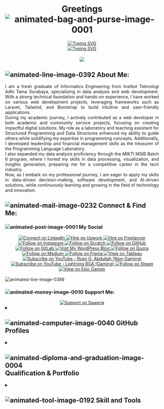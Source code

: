 <div align="center">
    <h1>
        Greetings <img src="https://fonts.gstatic.com/s/e/notoemoji/latest/1f44b/512.webp" border="0" alt="animated-bag-and-purse-image-0001" width="40" height="40"/>
    </h1>
</div>
<div align="center">
    <a href="https://git.io/typing-svg">
        <img src="https://readme-typing-svg.herokuapp.com?font=Sans+Serif&weight=500&size=30&pause=1000&color=3399FFFF&center=true&vCenter=true&multiline=true&width=500&height=75&lines=I'm+Ryan+Gading+Abdullah" alt="Typing SVG"/>
    </a>
    <br/>
    <a href="https://git.io/typing-svg">
        <img src="https://readme-typing-svg.herokuapp.com?font=Font+Sans+Serif&weight=900&size=40&duration=2000&pause=1000&color=00EDFF&center=true&vCenter=true&width=1000&height=75&lines=Data+Analyst+%26+Scientist+Enthusiast;Teaching+Enthusiast;Treasurer;Writing;Frontend+Developer;Web+Developer;UI%2FUX+Design+(Figma);Graphic+Design+(Canva)" alt="Typing SVG" />
    </a>
</div>
</br>
<div align="center">
    <img src="https://komarev.com/ghpvc/?username=RyanGA09&&style=flat-square" align="center"/>
</div>

<h2><img src="https://fonts.gstatic.com/s/e/notoemoji/latest/1f4ab/512.webp" border="0" alt="animated-line-image-0392" width="22" height="22"/> About Me:</h2>
<div align="justify">
    <p>
        I am a fresh graduate of Informatics Engineering from Institut Teknologi Adhi Tama Surabaya, specializing in data analysis and web development. With a strong technical foundation and hands-on experience, I have worked on various web development projects, leveraging frameworks such as Laravel, Tailwind, and Bootstrap to build intuitive and user-friendly applications.
        </br>
        During my academic journey, I actively contributed as a web developer in both academic and community service projects, focusing on creating impactful digital solutions. My role as a laboratory and teaching assistant for Structured Programming and Data Structures enhanced my ability to guide others while solidifying my expertise in programming concepts. Additionally, I developed leadership and financial management skills as the treasurer of the Programming Language Laboratory.
        </br>
        I also expanded my data analysis proficiency through the MIKTI MSIB Batch 6 program, where I honed my skills in data processing, visualization, and insights generation, preparing me for a competitive career in the tech industry.
        </br>  
        Now, as I embark on my professional journey, I am eager to apply my skills in data-driven decision-making, software development, and AI-driven solutions, while continuously learning and growing in the field of technology and innovation.
    </p>
</div>

<h2><img src="https://www.animatedimages.org/data/media/1335/animated-mail-image-0232.gif" border="0" alt="animated-mail-image-0232" width="22" height="22"/> Connect & Find Me:</h2>
<h3><img src="https://www.animatedimages.org/data/media/1456/animated-post-image-0001.gif" border="0" alt="animated-post-image-0001" width="30" height="25"/> My Social</h3>
<div align="center">
    <!-- LinkedIn Badge -->
    <a href="https://www.linkedin.com/in/ryan-gading-abdullah" target="blank">
        <img src="https://img.shields.io/badge/LinkedIn-Connect/Follow-blue?logo=linkedin&style=for-the-badge" alt="Connect on LinkedIn" />
    </a>
    <!-- Upwork Badge -->
    <a href="https://www.upwork.com/freelancers/~01786dce7666e1a0e4" target="_blank">
        <img src="https://img.shields.io/badge/Upwork-Hire-6FDA44?logo=upwork&style=for-the-badge" alt="Hire on Upwork" />
    </a>
    <!-- Fiverr Badge -->
<!--     <a href="https://www.fiverr.com/ryanga09" target="_blank">
        <img src="https://img.shields.io/badge/Fiverr-Hire-green?logo=fiverr&style=for-the-badge" alt="Hire on Fiverr" />
    </a> -->
    <!-- FlexJobs Badge -->
<!--     <a href="https://www.flexjobs.com/publicProfile/your_profile_id" target="_blank">
        <img src="https://img.shields.io/badge/FlexJobs-Hire-00558C?style=for-the-badge" alt="Hire on FlexJobs" />
    </a> -->
    <!-- Freelancer.com Badge -->
    <a href="https://www.freelancer.com/u/RyanGA09" target="_blank">
        <img src="https://img.shields.io/badge/Freelancer-Hire-29B2FE?logo=freelancer&style=for-the-badge" alt="Hire on Freelancer" />
    </a>
    <!-- Toptal Badge -->
<!--     <a href="https://www.toptal.com/resume/your_name" target="_blank">
        <img src="https://img.shields.io/badge/Toptal-Hire-3863A0?logo=toptal&style=for-the-badge" alt="Hire on Toptal" />
    </a> -->
    <!-- Instagram Badge -->
    <a href="https://www.instagram.com/ryan_g._a" target="_blank">
        <img src="https://img.shields.io/badge/Instagram-Follow-purple?logo=instagram&style=for-the-badge" alt="Follow on Instagram" />
    </a>
    <!-- Scratch Badge -->
    <a href="https://scratch.mit.edu/users/ryangaedu/" target="_blank">
        <img src="https://img.shields.io/badge/Scratch-Follow-orange?logo=scratch&style=for-the-badge" alt="Follow on Scratch" />
    </a>
    <!-- GitHub Badge -->
    <a href="https://github.com/RyanGA09" target="_blank">
        <img src="https://img.shields.io/badge/GitHub-Follow-181717?logo=github&style=for-the-badge" alt="Follow on GitHub" />
    </a>
    <!-- GitLab Badge -->
    <a href="https://gitlab.com/RyanGA09" target="_blank">
        <img src="https://img.shields.io/badge/GitLab-Follow-FCA121?logo=gitlab&style=for-the-badge" alt="Follow on GitLab" />
    </a>
    <!-- Bitbucket Badge -->
<!--     <a href="https://bitbucket.org/RyanGA09" target="_blank">
        <img src="https://img.shields.io/badge/Bitbucket-Follow-blue?logo=bitbucket&style=for-the-badge" alt="Follow on Bitbucket" />
    </a> -->
    <!-- WordPress Blog Badge -->
    <a href="https://free91445.wordpress.com/" target="blank">
        <img src="https://img.shields.io/badge/WordPress-Visit-blue?style=for-the-badge&logo=wordpress" alt="Visit My WordPress Blog" />
    </a>
    <!-- Quora Badge -->
        <a href="https://id.quora.com/profile/Ryan-Gading-Abdullah" target="blank">
        <img src="https://img.shields.io/badge/Quora-Follow-red?logo=quora&style=for-the-badge" alt="Follow on Quora" />
    </a>
    <!-- Medium Badge -->
    <a href="https://medium.com/@ryangadingabdullah" target="_blank">
        <img src="https://img.shields.io/badge/Medium-Follow-000000?logo=medium&style=for-the-badge" alt="Follow on Medium" />
    </a>
    <!-- Figma Badge -->
    <a href="https://www.figma.com/@RyanGA09" target="_blank">
        <img src="https://img.shields.io/badge/Figma-Follow-black?logo=figma&style=for-the-badge" alt="Follow on Figma" />
    </a>
    <!-- Tableau Badge -->
    <a href="https://public.tableau.com/app/profile/ryanga09/vizzes" target="_blank">
        <img src="https://img.shields.io/badge/Tableau-Follow-orange?logo=tableau&style=for-the-badge" alt="View on Tableau" />
    </a>
    <!-- YouTube Badge - Ryan G. Abdullah (Non-Gaming) -->
    <a href="https://www.youtube.com/@RyanGAbdullah" target="_blank">
        <img src="https://img.shields.io/badge/YouTube%20%7C%20Ryan%20G.%20Abdullah%20(Non--Gaming)-Subscribe-red?logo=youtube&style=for-the-badge" alt="Subscribe on YouTube - Ryan G. Abdullah (Non-Gaming)" />
    </a>
    <!-- YouTube Badge - Lightning RGA (Gaming) -->
    <a href="https://www.youtube.com/@Lightning_RGA" target="_blank">
        <img src="https://img.shields.io/badge/YouTube%20%7C%20Lightning%20RGA%20(Gaming)-Subscribe-red?logo=youtube&style=for-the-badge" alt="Subscribe on YouTube - Lightning RGA (Gaming)" />
    </a>
    <!-- Discord Badge -->
<!--         <a href="https://discord.com/invite/yourserver" target="blank">
        <img src="https://img.shields.io/badge/Discord-Join-blue?logo=discord&style=for-the-badge" alt="Join on Discord" />
    </a> -->
    <!-- Behance Badge -->
<!--         <a href="https://www.behance.net/yourprofile" target="blank">
        <img src="https://img.shields.io/badge/Behance-View-blue?logo=behance&style=for-the-badge" alt="View on Behance" />
    </a> -->
    <!-- Dribbble Badge -->
<!--         <a href="https://dribbble.com/yourprofile" target="blank">
        <img src="https://img.shields.io/badge/Dribbble-Follow-pink?logo=dribbble&style=for-the-badge" alt="Follow on Dribbble" />
    </a> -->
    <!-- Pinterest Badge -->
<!--     <a href="https://www.pinterest.com/yourprofile" target="blank">
        <img src="https://img.shields.io/badge/Pinterest-Follow-red?logo=pinterest&style=for-the-badge" alt="Follow on Pinterest" />
    </a> -->
    <!-- Stack Overflow Badge -->
<!--         <a href="https://stackoverflow.com/users/yourprofile" target="blank">
        <img src="https://img.shields.io/badge/Stack_Overflow-Follow-orange?logo=stackoverflow&style=for-the-badge" alt="Follow on Stack Overflow" />
    </a> -->
    <!-- Blogger Blog Badge -->
<!--         <a href="https://yourbloggerblog.blogspot.com" target="blank">
        <img src="https://img.shields.io/badge/Blogger-Visit-orange?style=for-the-badge&logo=blogger" alt="Visit My Blogger Blog" />
    </a> -->
    <!-- GitHub Sponsors Badge -->
<!--         <a href="https://github.com/sponsors/yourusername" target="blank">
        <img src="https://img.shields.io/badge/GitHub_Sponsors-Support-yellow?logo=github&style=for-the-badge" alt="Support on GitHub Sponsors" />
    </a> -->
    <!-- Steam Badge -->
    <a href="https://steamcommunity.com/id/Lightning19045/" target="blank">
        <img src="https://img.shields.io/badge/Steam-Follow-blue?logo=steam&style=for-the-badge" alt="Follow on Steam" />
    </a>
    <!-- Epic Games Badge -->
    <a href="https://store.epicgames.com/u/ab1322225f0042d7b5c62b67bce5046c" target="_blank" title="View on Epic Games">
        <img src="https://img.shields.io/badge/Epic_Games-View_Profile-313131?logo=epicgames&style=for-the-badge" alt="View on Epic Games" />
    </a>
</div>
</br>
<img src="https://www.animatedimages.org/data/media/562/animated-line-image-0386.gif" border="0" alt="animated-line-image-0386" width="1920"/>
</br>
<h3><img src="https://www.animatedimages.org/data/media/100/animated-money-image-0010.gif" border="0" alt="animated-money-image-0010" width="22" height="22"/> Support Me:</h3>
<div align="center">
    <!-- Patreon Badge -->
<!--     <a href="https://www.patreon.com/RyanGA09" target="_blank">
        <img src="https://img.shields.io/badge/Patreon-Support-f96854?logo=patreon&style=for-the-badge" alt="Support on Patreon" />
    </a> -->
    <!-- Saweria Badge -->
    <a href="https://saweria.co/RyanGA09" target="_blank">
        <img src="https://img.shields.io/badge/Saweria-Support-orange?logo=saweria&style=for-the-badge" alt="Support on Saweria" />
    </a>
    <!-- Sociabuzz Badge -->
<!--     <a href="https://sociabuzz.com/RyanGA09" target="_blank">
        <img src="https://img.shields.io/badge/Sociabuzz-Support-00C3FF?logo=sociabuzz&style=for-the-badge" alt="Support on Sociabuzz" />
    </a> -->
    <!-- Streamlabs Badge -->
<!--     <a href="https://streamlabs.com/RyanGA09" target="_blank">
        <img src="https://img.shields.io/badge/Streamlabs-Donate-green?logo=streamlabs&style=for-the-badge" alt="Donate with Streamlabs" />
    </a> -->
    <!-- Nyawer.co Badge -->
<!--     <a href="https://nyawer.co/RyanGA09" target="_blank">
        <img src="https://img.shields.io/badge/Nyawer-Support-red?logo=nyawer&style=for-the-badge" alt="Support on Nyawer.co" />
    </a> -->
    <!-- Trakteer Badge -->
<!--     <a href="https://trakteer.id/RyanGA09" target="_blank">
        <img src="https://img.shields.io/badge/Trakteer-Support-FF3C3C?logo=trakteer&style=for-the-badge" alt="Support on Trakteer" />
    </a> -->
    <!-- GitHub Sponsors Badge -->
<!--     <a href="https://github.com/sponsors/RyanGA09" target="_blank">
        <img src="https://img.shields.io/badge/GitHub%20Sponsors-❤️-lightgrey?logo=githubsponsors&style=for-the-badge" alt="Support via GitHub Sponsors" />
    </a> -->
    <!-- PayPal Badge -->
<!--     <a href="https://www.paypal.me/RyanGA09" target="_blank">
        <img src="https://img.shields.io/badge/PayPal-Donate-00457C?logo=paypal&style=for-the-badge" alt="Donate via PayPal" />
    </a> -->
</div>

<details>
    <summary>
        <h2><img src="https://www.animatedimages.org/data/media/56/animated-computer-image-0461.gif" border="0" alt="animated-computer-image-0040" width="25" height="30"/> GitHub Profiles</h2>
    </summary>
    <h3><img src="https://fonts.gstatic.com/s/e/notoemoji/latest/1f525/512.webp" border="0" alt="animated-line-image-0392" width="22" height="22"/> Streak Stats:</h3>
    <div align="center">
        <img src="https://github-readme-streak-stats.herokuapp.com/?user=RyanGA09&theme=tokyonight&hide_border=false" alt="Streak">
    </div>
    </br>
    <h3><img src="https://fonts.gstatic.com/s/e/notoemoji/latest/26a1/512.webp" border="0" width="25" height="25"/> Github Stats:</h3>
    <div align="center">
        <img src="https://github-readme-stats.vercel.app/api?username=RyanGA09&theme=tokyonight&hide_border=false&include_all_commits=true&count_private=true" alt="Stats">
    </div>
    <h3><img src="https://www.animatedimages.org/data/media/56/animated-computer-image-0285.gif" border="0" alt="animated-computer-image-0285" width="50" height="25"/> Languages Stats:</h3>
    <div align="center">
        <img src="https://github-readme-stats.vercel.app/api/top-langs/?username=RyanGA09&theme=tokyonight&hide_border=false&include_all_commits=true&count_private=true&layout=compact&langs_count=20&hide_progress=false&card_width=350" alt="Languages">
    </div>
    <h3><img src="https://www.animatedimages.org/data/media/1353/animated-medal-image-0019.gif" border="0" alt="animated-computer-image-0040" width="25" height="25"/> Achievements Stats:</h3>
    <div align="center">
        <img src="https://github-profile-trophy.vercel.app/?username=RyanGA09&no-frame=false&theme=tokyonight&no-bg=true&margin-w=15&margin-h=15" alt="Stats">
    </div>
    <h3><img src="https://www.animatedimages.org/data/media/56/animated-computer-image-0366.gif" border="0" alt="animated-computer-image-0366" width="22" height="22"/> Contribution Stats</h3>
    <div align="center">
        <a href="https://github.com/ashutosh00710/github-readme-activity-graph"><img alt="RyanGA09's Activity Graph" src="https://github-readme-activity-graph.vercel.app/graph?username=RyanGA09&bg_color=202330&color=00ffe1&line=3d59a1&point=ffffff&area=true&hide_border=false" /></a>
    </div>
</details>

<details>
    <summary>
        <h2><img src="https://www.animatedimages.org/data/media/1137/animated-diploma-and-graduation-image-0004.gif" border="0" alt="animated-diploma-and-graduation-image-0004" width="22" height="22"/> Qualification & Portfolio</h2>
    </summary>
    <details>
        <summary>
            <h3>Qualifications</h3>
        </summary>
        <div>
            <h4>
            <img src="https://www.animatedimages.org/data/media/973/animated-bag-and-purse-image-0001.gif" border="0" 
                alt="work-icon" width="22" height="22"/> Work Experiences
            </h4>
            <!-- Freelance, Part-time, Full-time, Contract, and other statuses -->
            <strong>Freelance, Part-time, Full-time, Contract, and Others:</strong>
            <table>
                <thead align="center">
                    <tr>
                        <th width="20%">Institution</th>
                        <th width="5%">Status</th>
                        <th width="75%">Details</th>
                    </tr>
                </thead>
            <tbody>
                <tr>
                    <td align="center" valign="middle">
                        <div align="center" style="display: flex; flex-wrap: wrap; gap: 10px; align-items: center;">
                            <a href="https://www.kalananti.id/" target="_blank">
                                <img src="https://cdn-web-2.ruangguru.com/landing-pages/assets/hs/kalananti%202022/Kalananti%20by%20Ruangguru.png" width="160" height="60" alt="Kalananti Logo" />
                            </a><br/>
                            <sub>Kalananti by Ruangguru</sub>
                        </div>
                    </td>
                    <td align="center" valign="middle">Contract</td>
                    <td valign="middle">
                        <strong>Coding Teacher</strong>
                        <em>[July 2025 - Present]</em>
                    </td>
                </tr>
                <tr>
                    <td align="center" valign="middle">
                        <div align="center" style="display: flex; flex-wrap: wrap; gap: 10px; align-items: center;">
                            <a href="https://flashcomindonesia.com/" target="_blank">
                                <img src="https://image4.owler.com/logo/flashcomindonesia_owler_20190519_204349_original.jpg" width="60" height="60" alt="Flashcom Indonesia Logo" />
                            </a><br/>
                            <sub>Flashcom Indonesia</sub>
                        </div>
                    </td>
                    <td align="center" valign="middle">Freelance</td>
                    <td valign="middle">
                        <strong>Trainer</strong>
                        <em>[June 2025 - Present]</em>
                        <ul>
                            <li><strong></strong>Web Development</li>
                            <li><strong></strong>Data Analyst</li>
                            <li><strong></strong>UI/UX</li>
                            <li><strong></strong>Office Administration (Word, Excel, & Powerpoint)</li>
                        </ul>
                    </td>
                </tr>
                <tr>
                    <td align="center" valign="middle">
                        <div align="center" style="display: flex; flex-wrap: wrap; gap: 10px; align-items: center;">
                            <a href="https://medium.com/" target="_blank">
                                <img src="https://images.icon-icons.com/3041/PNG/512/medium_logo_icon_189223.png" width="60" height="60" alt="Medium Logo" />
                            </a><br/>
                            <sub>Medium</sub>
                        </div>
                    </td>
                    <td align="center" valign="middle">Freelance</td>
                    <td valign="middle">
                        <strong>Writer</strong>
                        <em>[November 2024 - Present]</em>
                    </td>
                </tr>
                <tr>
                    <td align="center" valign="middle">
                        <div align="center" style="display: flex; flex-wrap: wrap; gap: 10px; align-items: center;">
                            <a href="https://itats.ac.id/" target="_blank">
                                <img src="https://cdn.kibrispdr.org/data/106/download-logo-itats-0.png" width="40" height="60" alt="ITATS Logo" />
                            </a><br/>
                            <sub>Institut Teknologi Adhi Tama Surabaya</sub>
                        </div>
                    </td>
                    <td align="center" valign="middle">Part-time</td>
                    <td>
                        <strong>Laboratory Assistant</strong>
                        <em>[September 2022 - August 2024]</em>
                        <ul>
                            <li><strong>Software Engineering Laboratory Assistant</strong> [March 2024 - August 2024]</li>
                            <li><strong>Programming Language Laboratory Assistant</strong> [September 2022 - February 2024]</li>
                        </ul>
                    </td>
                </tr>
                <tr>
                    <td align="center" valign="middle">
                        <div align="center" style="display: flex; flex-wrap: wrap; gap: 10px; align-items: center;">
                            <a href="https://itats.ac.id/" target="_blank">
                                <img src="https://cdn.kibrispdr.org/data/106/download-logo-itats-0.png" width="40" height="60" alt="ITATS Logo" />
                            </a><br/>
                            <sub>Institut Teknologi Adhi Tama Surabaya</sub>
                        </div>
                    </td>
                    <td align="center" valign="middle">Part-time</td>
                    <td>
                        <strong>Laboratory Assistant - Treasurer</strong>
                        <em>[September 2023 - August 2024]</em>
                        <ul>
                            <li><strong>Treasurer - Software Engineering Lab Assistant</strong> [March 2024 - August 2024]</li>
                            <li><strong>Treasurer - Programming Language Lab Assistant</strong> [September 2023 - February 2024]</li>
                        </ul>
                    </td>
                </tr>
            </tbody>
            </table>
            </br>
            <!-- Internship Experiences -->
            <strong>Internships:</strong>
            <table>
                <thead align="center">
                    <tr>
                        <th width="25%">Institution</th>
                        <th width="75%">Details</th>
                    </tr>
                </thead>
                <tbody>
                    <tr>
                        <td align="center" valign="middle">
                            <div align="center" style="display: flex; flex-wrap: wrap; gap: 10px; align-items: center;">
                                <a href="https://digitalent.komdigi.go.id/#" target="_blank">
                                    <img src="https://is1-ssl.mzstatic.com/image/thumb/Purple116/v4/83/ac/d7/83acd7b5-f2c1-726d-c222-8763973f2a45/AppIcon-0-0-1x_U007emarketing-0-10-0-0-85-220.png/512x512bb.jpg" width="60" height="60" alt="Digitalent Logo" />
                                </a><br/>
                                <sub>Digital Talent Scholarship</sub>
                            </div>
                        </td>
                        <td valign="middle">
                            <strong>Associate Data Scientist Professional</strong>
                            <em>[May 2025 - August 2025]</em>
                        </td>
                    </tr>
                    <tr>
                        <td align="center" valign="middle">
                            <div align="center" style="display: flex; flex-wrap: wrap; gap: 10px; align-items: center;">
                                <a href="https://codveda.com/" target="_blank">
                                    <img src="https://codveda.com/wp-content/uploads/2025/07/cropped-1.png" width="100" height="60" alt="Codveda Logo" />
                                </a><br/>
                                <sub>Codveda Technologies</sub>
                            </div>
                        </td>
                        <td valign="middle">
                            <strong>Machine Learning Intern</strong>
                            <em>[March 2025 - April 2025]</em>
                        </td>
                    </tr>
                    <tr>
                        <td align="center" valign="middle">
                            <div align="center" style="display: flex; flex-wrap: wrap; gap: 10px; align-items: center;">
                                <a href="https://itats.ac.id/" target="_blank">
                                    <img src="https://cdn.kibrispdr.org/data/106/download-logo-itats-0.png" width="40" height="60" alt="ITATS Logo" />
                                </a><br/>
                                <sub>Institut Teknologi Adhi Tama Surabaya</sub>
                            </div>
                        </td>
                        <td>
                            <strong>Web Developer</strong>
                            <em>[March 2024 - February 2025]</em>
                            <ul>
                                <li><strong>Academic Project</strong> [August 2024 - February 2025]</li>
                                <li><strong>Community Service Program / KKN</strong> [May 2024 - July 2024]</li>
                                <li><strong>Internship / Practical Work</strong> [March 2024 - July 2024]</li>
                            </ul>
                        </td>
                    </tr>
                    <tr>
                        <td align="center" valign="middle">
                            <div align="center" style="display: flex; flex-wrap: wrap; gap: 10px; align-items: center;">
                                <a href="https://mikti.id/" target="_blank">
                                    <img src="https://mikti.id/assets/images/resources/logo-1.png" width="150" height="60" alt="MIKTI Logo" />
                                </a><br/>
                                <sub>Masyarakat Industri Kreatif Teknologi Informasi dan Komunikasi Indonesia</sub>
                            </div>
                        </td>
                        <td valign="middle">
                            <strong>Independent Study - Kampus Merdeka</strong>
                            <em>[February 2024 - June 2024]</em>
                        </td>
                    </tr>
                    <tr>
                        <td align="center" valign="middle">
                            <div align="center" style="display: flex; flex-wrap: wrap; gap: 10px; align-items: center;">
                                <a href="https://digitalent.komdigi.go.id/#" target="_blank">
                                    <img src="https://is1-ssl.mzstatic.com/image/thumb/Purple116/v4/83/ac/d7/83acd7b5-f2c1-726d-c222-8763973f2a45/AppIcon-0-0-1x_U007emarketing-0-10-0-0-85-220.png/512x512bb.jpg" width="60" height="60" alt="Digitalent Logo" />
                                </a><br/>
                                <sub>Digital Talent Scholarship</sub>
                            </div>
                        </td>
                        <td valign="middle">
                            <strong>Junior Web Developer</strong>
                            <em>[April 2023 - May 2023]</em>
                        </td>
                    </tr>
                </tbody>
            </table>
            </br>
            <img src="https://www.animatedimages.org/data/media/562/animated-line-image-0386.gif" border="0" alt="animated-line-image-0386" width="1920"/>
            </br>
            <h4>
                <img src="https://fonts.gstatic.com/s/e/notoemoji/latest/1f393/512.webp" border="0" alt="education-icon" width="22" height="22"/> Educations
            </h4>
            <!-- Formal Education -->
            <strong>Formal Education</strong>
            <table>
                <thead align="center">
                    <tr>
                        <th width="30%">Institutions</th>
                        <th width="70%">Program Details</th>
                    </tr>
                </thead>
                <tbody>
                    <!-- <tr>
                        <td align="center" valign="middle">
                            <div align="center" style="display: flex; flex-wrap: wrap; gap: 10px; align-items: center;">
                                <a href="https://www.its.ac.id/" target="_blank">
                                    <img src="https://cdn.kibrispdr.org/data/106/download-logo-its-hd-5.jpg" width="40" height="60" alt="ITS Logo" />
                                </a><br/>
                                <sub>Institut Teknologi Sepuluh Nopember</sub>
                            </div>
                        </td>
                        <td valign="middle">
                            <strong>Master of Computer Engineering (Magister), Informatics Engineering</strong><br/>
                            <em>[August 2025 - 2027 (Expected)]</em>
                            <ul style="margin-top: 5px; padding-left: 20px;">
                                <li>Teaching and Learning Activities</li>
                                <li>Article Writing for Journals/Proceedings</li>
                                <li>TEFL Course & Test</li>
                                <li>Doctoral dissertation / PhD dissertation (Disertasi)</li>
                            </ul>
                            <p>
                                Enrolled to Master of Computer Science (Magister) at Institut Teknologi Sepuluh Nopember, an Informatics Engineering Learning Program, with a focus on programming and Analysis.
                            </p>
                        </td>
                    </tr> -->
                    <tr>
                        <td align="center" valign="middle">
                            <div align="center" style="display: flex; flex-wrap: wrap; gap: 10px; align-items: center;">
                                <a href="https://www.its.ac.id/" target="_blank">
                                    <img src="https://cdn.kibrispdr.org/data/106/download-logo-its-hd-5.jpg" width="40" height="60" alt="ITS Logo" />
                                </a><br/>
                                <sub>Institut Teknologi Sepuluh Nopember</sub>
                            </div>
                        </td>
                        <td valign="middle">
                            <strong>Master of Computer Engineering (Magister), Informatics Engineering</strong><br/>
                            <em>[August 2025 - 2027 (Expected)]</em>
                            <ul style="margin-top: 5px; padding-left: 20px;">
                                <li>Teaching and Learning Activities</li>
                                <li>Article Writing for Journals/Proceedings</li>
                                <li>TEFL Course & Test</li>
                                <li>Graduate thesis / Master's thesis (Tesis)</li>
                            </ul>
                            <p>
                                Enrolled to Master of Computer Science (Magister) at Institut Teknologi Sepuluh Nopember, an Informatics Engineering Learning Program, with a focus on programming and Analysis.
                            </p>
                        </td>
                    </tr>
                    <tr>
                        <td align="center" valign="middle">
                            <div align="center" style="display: flex; flex-wrap: wrap; gap: 10px; align-items: center;">
                                <a href="https://itats.ac.id/" target="_blank">
                                    <img src="https://cdn.kibrispdr.org/data/106/download-logo-itats-0.png" width="40" height="60" alt="ITATS Logo" />
                                </a><br/>
                                <sub>Institut Teknologi Adhi Tama Surabaya</sub>
                            </div>
                        </td>
                        <td valign="middle">
                            <strong>Bachelor of Computer Engineering, Informatics Engineering</strong><br/>
                            <em>[September 2021 - February 2025]</em>
                            <ul style="margin-top: 5px; padding-left: 20px;">
                                <li>Teaching and Learning Activities</li>
                                <li>Practice:
                                <ul>
                                    <li>Structured Programming</li>
                                    <li>Data Structure</li>
                                    <li>Object Oriented Programming</li>
                                    <li>Operating System</li>
                                    <li>Database</li>
                                    <li>Computer Network</li>
                                </ul>
                                </li>
                                <li>Laboratory Assistant:
                                <ul>
                                    <li>Programming Languages</li>
                                    <li>Software Engineering (Programming Languages)</li>
                                </ul>
                                </li>
                                <li>Seminars/ Webinars</li>
                                <li>Practical Work/ Internship (KP)</li>
                                <li>Community Service Program / Field Work (KKN)</li>
                                <li>MBKM/ Kampus Merdeka</li>
                                <li>TEFL Course & Test</li>
                                <li>Undergraduate Thesis/ Bachelor Thesis (Skripsi)</li>
                            </ul>
                            <p>
                                Graduated from Bachelor of Computer Science by Institut Teknologi Adhi Tama Surabaya, an Informatics Engineering Learning Program, with a focus on programming, data analysis, and software engineering. Participated in practical labs, assistantships, seminars, internships, community service, and thesis research. Proficient in C++, Python, Laravel, SQL, Machine Learning, and various tools like Figma, Tableau, GitHub, and TensorFlow. Ready to contribute to the field of technology and data analytics.
                            </p>
                        </td>
                    </tr>
                    <tr>
                        <td align="center" valign="middle">
                            <div align="center" style="display: flex; flex-wrap: wrap; gap: 10px; align-items: center;">
                                <a href="https://sman15-sby.sch.id/" target="_blank">
                                    <img src="https://sman15-sby.sch.id/wp-content/uploads/2018/08/LOGO-SMAN-15-KECIL.jpg" width="40" height="60" alt="SMAN 15 Logo" />
                                </a><br/>
                                <sub>SMAN 15 Surabaya</sub>
                            </div>
                        </td>
                        <td valign="middle">
                            <strong>High School Graduate in Natural Sciences</strong><br/>
                            <em>[July 2017 - July 2020]</em>
                            <ul style="margin-top: 5px; padding-left: 20px;">
                                <li>Teaching and Learning Activities</li>
                                <li>Paskibra</li>
                                <li>Sie Kerohanian Islam (SKI)
                                    <ul>
                                        <li>Maulid Nabi</li>
                                        <li>Pondok Ramadhan</li>
                                        <li>Diklat</li>
                                        <li>Banjari</li>
                                        <li>Music Band</li>
                                        <li>Istighotsah</li>
                                    </ul>
                                </li>
                                <li>Practical Examination:</li>
                                    <!-- <ul>
                                        <li></li>
                                    </ul> -->
                                <li>Karate</li>
                                <li>Practical Exam</li>
                                <li>Scout (Pramuka)</li>
                                <li>English Learning Club (ELC)</li>
                            </ul>
                            <p>
                                Graduated from SMAN 15 Surabaya, majoring in Mathematics and Natural Sciences (MIPA/MIA). Actively engaged in both academic and extracurricular activities, including teaching and learning programs, practical exams, and various student organizations. Participated in Paskibra, Scout (Pramuka), and the English Learning Club (ELC). Contributed to the Islamic Spiritual Section (Sie Kerohanian Islam/SKI), organizing and taking part in events such as Maulid Nabi, Pondok Ramadhan, religious trainings (Diklat), Banjari music, Islamic music band, and Istighasah. Also involved in Karate and school-wide events, demonstrating discipline, teamwork, and leadership.
                            </p>
                        </td>
                    </tr>
                </tbody>
            </table>
            <br/>
            <!-- Non-Formal Education -->
            <strong>Non-Formal Education</strong>
            <table>
                <thead align="center">
                    <tr>
                        <th width="30%">Institutions</th>
                        <th width="70%">Program Details</th>
                    </tr>
                </thead>
                <tbody>
                    <tr>
                        <td align="center" valign="middle">
                            <div align="center" style="display: flex; flex-wrap: wrap; gap: 10px; align-items: center;">
                                <a href="https://www.dicoding.com/" target="_blank">
                                    <img src="https://dicoding-web-img.sgp1.cdn.digitaloceanspaces.com/original/jobs/dos:lowongan_dicoding_dicoding_indonesia_250222130302.png" width="40" height="40" alt="Dicoding Logo" />
                                </a><br/>
                                <sub>Dicoding Academy</sub>
                            </div>
                        </td>
                        <td valign="middle">
                            <strong>IDCamp 2024 Scholarship Program, Front-End Web Developer Learning Path</strong><br/>
                            <em>[September 2024 - Present]</em><br/><br/>
                            <ul style="margin-top: 5px; padding-left: 20px;">
                                <li>Belajar Dasar Pemrograman Web (Learn Basic Web Programming)</li>
                                <li>Belajar Dasar Pemrograman JavaScript</li>
                                <li>Belajar Membuat Front-End Web untuk Pemula (Learn to Create Front-End Web for Beginners)</li>
                                <li>Belajar Dasar AI (Learn Basic AI)</li>
                                <li>Belajar Fundamental Front-End Web Development</li>
                                <li>Belajar Pengembangan Web Intermediate</li>
                            </ul>
                            <p>
                                Graduated the IDCamp 2024 Scholarship Program in the Front-End Web Developer learning pathway. This program is designed to provide a comprehensive understanding of web development and the fundamentals of artificial intelligence. The courses are aimed at enhancing technical skills and preparing participants to tackle challenges in the tech industry.
                            </p>
                        </td>
                    </tr>
                    <tr>
                        <td align="center" valign="middle">
                            <div align="center" style="display: flex; flex-wrap: wrap; gap: 10px; align-items: center;">
                                <a href="https://myskill.id/" target="_blank">
                                    <img src="https://coursereport-s3-production.global.ssl.fastly.net/uploads/school/logo/1629/original/logo_myskill_v2.png" width="40" height="40" alt="MySkill Logo" />
                                </a><br/>
                                <sub>MySkill</sub>
                            </div>
                        </td>
                        <td valign="middle">
                            <strong>MySkill Shortclass Monthly, Multidisciplinary Shortclass</strong><br/>
                            <em>[May 2024 - March 2025]</em>
                            <ul>
                                <li><strong>Shortclass Monthly - March</strong> [March 2025]</li>
                                <li><strong>Shortclass Monthly - February</strong> [February 2025]</li>
                                <li><strong>Shortclass Monthly - January</strong> [January 2025]</li>
                                <li><strong>Shortclass Monthly - December</strong> [December 2024]</li>
                                <li><strong>Shortclass Monthly - November</strong> [November 2024]</li>
                                <li><strong>Shortclass Monthly - October</strong> [October 2024]</li>
                                <li><strong>Shortclass Monthly - September</strong> [September 2024]</li>
                                <li><strong>Shortclass Monthly - August</strong> [August 2024]</li>
                                <li><strong>Shortclass Monthly - July</strong> [July 2024]</li>
                                <li><strong>Shortclass Monthly - June</strong> [June 2024]</li>
                                <li><strong>Shortclass Monthly - May</strong> [May 2024]</li>
                            </ul>
                            <p>
                                Graduated from a multidisciplinary training program covering various fields of expertise, such as Human Resources, Digital Marketing, English
                                & Postgraduate Scholarship Preparation, Product & Project Management, Microsoft Excel, Finance & Accounting, Software Engineering,
                                Graphic Design, Sales & Business Development, Data Analysis, and UI/UX Research & Design.
                            </p>
                        </td>
                    </tr>
                    <tr>
                        <td align="center" valign="middle">
                            <div align="center" style="display: flex; flex-wrap: wrap; gap: 10px; align-items: center;"></div>
                            <a href="https://www.dicoding.com/" target="_blank">
                                <img src="https://dicoding-web-img.sgp1.cdn.digitaloceanspaces.com/original/jobs/dos:lowongan_dicoding_dicoding_indonesia_250222130302.png" width="40" height="40" alt="Dicoding Logo" />
                            </a><br/>
                            <sub>Dicoding Academy</sub>
                        </td>
                        <td valign="middle">
                            <strong>IDCamp 2023 Scholarship Program, Data Scientist Learning Path</strong><br/>
                            <em>[September 2023 - December 2023]</em>
                            <ul style="margin-top: 5px; padding-left: 20px;">
                                <li>Belajar Dasar Data Science</li>
                                <li>Belajar Dasar Structured Query Language (SQL)</li>
                                <li>Memulai Pemrograman dengan Python</li>
                                <li>Belajar Analisis Data dengan Python</li>
                                <li>Belajar Fundamental Front-End Web Development</li>
                                <li>Belajar Machine Learning untuk Pemula</li>
                            </ul>
                            <p>
                                Graduated from the IDCamp 2023 Scholarship Program in the Data Scientist learning pathway. This program is designed to provide a comprehensive understanding of data science and artificial intelligence. The courses are aimed at enhancing technical skills and building strong foundations to tackle challenges in the tech industry.
                            </p>
                        </td>
                    </tr>
                    <tr>
                        <td align="center" valign="middle">
                            <div align="center" style="display: flex; flex-wrap: wrap; gap: 10px; align-items: center;">
                                <a href="https://www.dicoding.com/" target="_blank">
                                    <img src="https://dicoding-web-img.sgp1.cdn.digitaloceanspaces.com/original/jobs/dos:lowongan_dicoding_dicoding_indonesia_250222130302.png" width="40" height="40" alt="Dicoding Logo" />
                                </a><br/>
                                <sub>Dicoding Academy</sub>
                            </div>
                        </td>
                        <td valign="middle">
                            <strong>IDCamp 2022 Scholarship Program, Back-End Developer Learning Path</strong><br/>
                            <em>[June 2022 - September 2022]</em>
                            <ul style="margin-top: 5px; padding-left: 20px;">
                                <li>Belajar Dasar Pemrograman JavaScript</li>
                                <li>Belajar Membuat Aplikasi Back-End untuk Pemula</li>
                                <li>Cloud Practitioner Essentials (Belajar Dasar AWS Cloud)</li>
                            </ul>
                            <p>
                                Graduated from the IDCamp 2022 Scholarship Program in the Back-End Developer learning pathway. This program is designed to provide a comprehensive understanding of back-end development. The courses are aimed at enhancing technical skills and preparing participants to tackle challenges in the tech industry.
                            </p>
                        </td>
                    </tr>
                </tbody>
            </table>
        </div>
    </details>
    <details>
        <summary>
            <h3>Portfolio</h3>
        </summary>
        <div>
            <h4><img src="https://www.animatedimages.org/data/media/53/animated-book-image-0058.gif" border="0" alt="animated-book-image-0058" width="22" height="22"/> Projects</h4>
            <table border="1" cellpadding="8" cellspacing="0" style="border-collapse: collapse; width: 100%;">
                <thead>
                    <tr>
                        <th width="50%">📁 Project</th>
                        <th width="16%">🗓️ Date</th>
                        <th width="16%">💻 Tech</th>
                        <th width="18%">🔗 Link</th>
                    </tr>
                </thead>
                <tbody>
                    <tr>
                        <td>
                            <details>
                                <summary><strong>DigiTalent Fundamental Data Science - Self-Practice Project</strong></summary>
                                <p><strong>Description:</strong><br>
                                This project comprises a collection of structured self-practice exercises aimed at reinforcing foundational concepts in data science as outlined in the DigiTalent training program. It systematically addresses key areas including data acquisition, exploratory data analysis, data cleansing, and data annotation. The exercises utilize real-world datasets and industry-standard tools to provide comprehensive hands-on experience, supporting the development of practical skills essential for data science proficiency.
                                </p>
                            </details>
                        </td>
                        <td>June 2025 - June 2025</td>
                        <td>Python, Pandas, Requests, Beautifulsoup4, Seaborn, Matplotlib, Jupyter Notebook, Scikit-Learn</td>
                        <td>
                        🔗 <a href="https://github.com/RyanGA09/DigiTalent-FundamentalDataScience-SelfPractice" target="_blank">GitHub</a></td>
                    </tr>
                    <tr>
                        <td>
                            <details>
                                <summary><strong>Submission - Our Story App Submission (2025)</strong></summary>
                                <p><strong>Description:</strong><br>
                                OurStoryApp is a Single Page Application (SPA) web app developed to fulfill the submission requirements for the Learn Intermediate Web Development course from Dicoding. This application allows users to share stories through photos, descriptions, and locations. It integrates with the Dicoding Story API, uses Leaflet.js for maps, Web Notification API, and is optimized to meet WCAG accessibility standards.
                                </p>
                            </details>
                        </td>
                        <td>April 2025 - June 2025</td>
                        <td>HTML, CSS, Javascript, Webpack, Vite, API, Microsoft Visual Studio Code</td>
                        <td>
                        🔗 <a href="https://github.com/RyanGA09/Dicoding_OurStoryApp-BelajarPengembanganWebIntermediate" target="_blank">GitHub</a><br>
                        🌐 <a href="https://ryanga09.github.io/Dicoding_OurStoryApp-BelajarPengembanganWebIntermediate/" target="_blank">Live Demo</a>
                        </td>
                    </tr>
                    <tr>
                        <td>
                            <details>
                                <summary><strong>Machine Learning Task Implementation - Codveda Internship</strong></summary>
                                <p><strong>Description:</strong><br>
                                As part of the internship program at Codveda Technologies, I worked on various Machine Learning tasks divided into three levels: Basic, Intermediate, and Advanced. Each level involves implementing ML algorithms using Python and libraries such as Scikit-Learn, TensorFlow, Keras, and Matplotlib.
                                </p>
                                💡 <strong>Highlights:</strong>
                                <ul>
                                    <li>✅ Data preprocessing (handling missing values, encoding, scaling).</li>
                                    <li>✅ Implementing Linear Regression, KNN, Logistic Regression, Decision Tree, K-Means Clustering models.</li>
                                    <li>✅ Developing Random Forest, Support Vector Machine (SVM), and Neural Network models.</li>
                                    <li>✅ Model evaluation using metrics such as accuracy, precision, recall, and confusion matrix.</li>
                                    <li>✅ Visualizing results using Seaborn and Matplotlib.</li>
                                </ul>
                            </details>
                        </td>
                        <td>March 2025 - April 2025</td>
                        <td>Python, Pandas, Scikit-Learn, OS, Plotly, NumPy, Matplotlib, Seaborn, Mplcursors, Scipy, Mlxtend, Datetime, Imblearn, TensorFlow/Keras, Microsoft Visual Studio Code</td>
                        <td>
                        🔗 <a href="https://github.com/RyanGA09/codveda-ml-submission" target="_blank">GitHub</a></td>
                    </tr>
                    <tr>
                        <td>
                            <details>
                                <summary><strong>Submission - Final Assessment Submission (2024)</strong></summary>
                                <p><strong>Description:</strong><br>
                                This project is submission for the Dicoding course about "Belajar Dasar Pemrograman JavaScript (Learn Basic JavaScript Programming)".
                                </p>
                            </details>
                        </td>
                        <td>September 2024 - October 2024</td>
                        <td>JavaScript, Microsoft Visual Studio Code</td>
                        <td>
                        🔗 <a href="https://github.com/RyanGA09/Dicoding_FinalAssessment-BelajarDasarPemrogramanJavaScript" target="_blank">GitHub</a></td>
                    </tr>
                    <tr>
                        <td>
                            <details>
                                <summary><strong>Submission - Web Book Collection Submission (2024)</strong></summary>
                                <p><strong>Description:</strong><br>
                                This project is submission for the Dicoding course about "Belajar Dasar Pemrograman Web (Learn Basic Web Programming)". The Web Book Collection allows users to see book collection.
                                </p>
                            </details>
                        </td>
                        <td>September 2024 - October 2024</td>
                        <td>HTML, CSS, Javascript, Microsoft Visual Studio Code</td>
                        <td>
                        🔗 <a href="https://github.com/RyanGA09/Web_BookCollection-BelajarDasarPemrogramanWeb" target="_blank">GitHub</a><br>
                        🌐 <a href="https://ryanga09.github.io/Dicoding_WebBookCollection-BelajarDasarPemrogramanWeb/#" target="_blank">Live Demo</a>
                        </td>
                    </tr>
                    <tr>
                        <td>
                            <details>
                                <summary><strong>Submission - BookShelf App Submission (2024)</strong></summary>
                                <p><strong>Description:</strong><br>
                                This project is submission for the Dicoding course about "Belajar Membuat Front-End Web untuk Pemula". The Bookshelf App allows users to add, remove, search, and list books, demonstrating fundamental front-end web development skills.
                                </p>
                            </details>
                        </td>
                        <td>September 2024 - September 2024</td>
                        <td>HTML, CSS, Javascript, Microsoft Visual Studio Code</td>
                        <td>
                        🔗 <a href="https://github.com/RyanGA09/BookShelfApp-BelajarMembuatFrontEndWebUntukPemula" target="_blank">GitHub</a><br>
                        🌐 <a href="https://ryanga09.github.io/Dicoding_BookShelfApp-BelajarMembuatFrontEndWebUntukPemula/" target="_blank">Live Demo</a>
                        </td>
                    </tr>
                    <tr>
                        <td>
                            <details>
                                <summary><strong>Analisis Sentimen Perbandingan Brand Laptop Menggunakan Metode Random Forest</strong></summary>
                                <p><strong>Description:</strong><br>
                                This project aims to classify user sentiment toward various laptop brands based on YouTube comments. Data is collected through web scraping and processed using tokenization, filtering, stemming, and transformed using TF-IDF.</p>
                                <p>A Random Forest model is employed for sentiment classification, evaluated using a Confusion Matrix and K-Fold Cross-Validation. The model achieves over 92% accuracy, with the majority of comments being positive. However, data imbalance slightly affects the detection of negative sentiments.</p>
                                <p>This project offers valuable insights for laptop manufacturers to better understand user opinions and improve marketing strategies and product quality through sentiment analysis.
                                </p>
                            </details>
                        </td>
                        <td>August 2024 - February 2025</td>
                        <td>HTML, CSS, Laravel, Bootstrap, Tailwind CSS, Microsoft Visual Studio Code</td>
                        <td>
                        🔗 <a href="#" target="_blank">GitHub</a><br>
                        📄 <a href="#" target="_blank">Journal</a>
                        </td>
                    </tr>
                    <tr>
                        <td>
                            <details>
                                <summary><strong>Rancang Bangun Sistem Informasi Penelitian dan Pengabdian kepada Masyarakat ITATS Menggunakan Model Prototyping</strong></summary>
                                <p><strong>Description:</strong><br>
                                The Research and Community Service Information System website at ITATS is designed to streamline the management of activities within the Research and Community Service Institute (LPPM). Built using the prototyping model, this platform allows students and lecturers to submit research and community service proposals online, simplifying the review and evaluation process. Additionally, the website offers access to schedules, guidelines, and important announcements related to LPPM activities. The primary goal of this system is to enhance efficiency, transparency, and accountability in managing LPPM programs, while also making it easier for students and lecturers to engage with and follow the offered programs.
                                </p>
                            </details>
                        </td>
                        <td>August 2024 - February 2025</td>
                        <td>HTML, CSS, Laravel, Bootstrap, Tailwind CSS, Microsoft Visual Studio Code</td>
                        <td>
                            <p>-</p>
                        </td>
                    </tr>
                    <tr>
                        <td>
                            <details>
                                <summary><strong>MySkill Short Class Task Monthly</strong></summary>
                                <p><strong>Description:</strong><br>
                                Enrolled in a multidisciplinary training program covering various fields of expertise, such as Human Resources, Digital Marketing, English & Postgraduate Scholarship Preparation, Product & Project Management, Microsoft Excel, Finance & Accounting, Software Engineering, Graphic Design, Sales & Business Development, Data Analysis, and UI/UX Research & Design.
                                </p>
                            </details>
                        </td>
                        <td>May 2024 - March 2025</td>
                        <td>Powerpoint, Excel, Figma, Python, Jupyter Notebook, Canva, Microsoft Visual Studio Code, HTML, CSS, Javascript</td>
                        <td>
                        📂 <a href="https://drive.google.com/drive/folders/1N5dUOYmSay2KxBu8v7U4hpQBgnoOkpiZ?usp=sharing" target="_blank">GDrive</a>
                        </td>
                    </tr>
                    <tr>
                        <td>
                            <details>
                                <summary><strong>Rancang Bangun Sistem Informasi Manajemen Penilaian Pondok Pesantren Ribath Daruttauhid Ta'lim-Tahfidh</strong></summary>
                                <p><strong>Description:</strong><br>
                                Community Service Program / Field Work (KKN) building a website for report card assessment management at Pondok Pesantren Ribath Daruttauhid (Ta'lim-Tahfidh).
                                </p>
                            </details>
                        </td>
                        <td>May 2024 - July 2024</td>
                        <td>HTML, CSS, Bootstrap, Laravel, Microsoft Visual Studio Code</td>
                        <td>
                        ▶️ <a href="https://www.youtube.com/watch?v=zyu6oyx76BQ" target="_blank">Youtube</a>
                        </td>
                    </tr>
                    <tr>
                        <td>
                            <details>
                                <summary><strong>Rancang Bangun Sistem Informasi Profil Perusahaan Pondok Pesantren Ribath Daruttauhid Ta'lim-Tahfidh</strong></summary>
                                <p><strong>Description:</strong><br>
                                Community Service Program / Field Work (KKN) building a website for company profiles at Pondok Pesantren Ribath Daruttauhid (Ta'lim-Tahfidh).
                                </p>
                            </details>
                        </td>
                        <td>May 2024 - July 2024</td>
                        <td>Wordpress</td>
                        <td>
                        🌍 <a href="https://ribathdt.com/" target="_blank">Website</a><br>
                        ▶️ <a href="https://www.youtube.com/watch?v=zyu6oyx76BQ" target="_blank">Youtube</a>
                        </td>
                    </tr>
                    <tr>
                        <td>
                            <details>
                                <summary><strong>Rancang Bangun Sistem Informasi Manajemen Pengumpulan Dokumen Skripsi Mahasiswa dengan Menggunakan Model Waterfall</strong></summary>
                                <p><strong>Description:</strong><br>
                                As part of my Practical Work (KP), I developed a Thesis Document Management Information System for the Informatics Engineering Study Program at Adhi Tama Institute of Technology (ITATS). This system is designed to streamline the collection and management of graduation data, as well as thesis documents, improving the efficiency of the administrative process. Built using the Waterfall model, the system follows a structured development approach, ensuring clear and systematic progress from requirement analysis to implementation. The primary goal of this system is to enhance administrative efficiency, simplify thesis document collection, and provide faster and more accurate access to graduation data for both students and administrative staff.
                                </p>
                            </details>
                        </td>
                        <td>March 2024 - July 2024</td>
                        <td>HTML, CSS, Laravel, Bootstrap, Tailwind CSS, Microsoft Visual Studio Code</td>
                        <td>
                        📄 <a href="https://ejurnal.itats.ac.id/semtik/article/view/6169" target="_blank">Proceeding</a>
                        </td>
                    </tr>
                    <tr>
                        <td>
                            <details>
                                <summary><strong>Analysis of Flight Delays and Airline Performance (Capstone Project)</strong></summary>
                                <p><strong>Description:</strong><br>
                                Case Study will be shown Troubleshooting Flight Delays and Airline related Case analysis with Python Programming on Google Collaboratory and visualized using Bar Chart, Line Chart, and Scatter Plot.
                                </p>
                            </details>
                        </td>
                        <td>May 2024 - June 2024</td>
                        <td>Google Colaboratory, Jupyter Notebook, Powerpoint</td>
                        <td>
                        🖥️ <a href="https://docs.google.com/presentation/d/1xoNftmpjdeyyektjhhVzNZ5j7kl0YIIX/edit?usp=sharing&ouid=112148492610338199493&rtpof=true&sd=true" target="_blank">Presentation</a><br>
                        📊 <a href="https://public.tableau.com/app/profile/zulaikha.anissa/viz/AirlinePerformanceDashboard_17188036489170/Dashboard1" target="_blank">Tableau</a>
                        </td>
                    </tr>
                    <tr>
                        <td>
                            <details>
                                <summary><strong>Impact Analysis Covid-19 (Case Study Project)</strong></summary>
                                <p><strong>Description:</strong><br>
                                Case Study will be shown Troubleshooting COVID-19 related Case analysis with Python Programming on Google Collaboratory and visualized using line chart and line chart interactive.
                                </p>
                            </details>
                        </td>
                        <td>May 2024 - May 2024</td>
                        <td>Google Colaboratory, Jupyter Notebook, Powerpoint</td>
                        <td>
                        🖥️ <a href="https://docs.google.com/presentation/d/1k7IcOmSu4Md0fI4jnNxPwWdc3P7hkgFp/edit?usp=sharing&ouid=112148492610338199493&rtpof=true&sd=true" target="_blank">Presentation</a>
                        </td>
                    </tr>
                </tbody>
            </table>
        </div>
        <img src="https://www.animatedimages.org/data/media/562/animated-line-image-0386.gif" border="0" alt="animated-line-image-0386" width="1920"/>
        <h4><img src="https://www.animatedimages.org/data/media/1669/animated-writer-image-0027.gif" border="0" alt="animated-writer-image-0027" width="22" height="22"/> Publications</h4>
        <div>
            <ul>
                <li>
                    <h5>Medium</h5>
                    <h6>Latest Publications</h6>
                    <table align="center" border="2" cellpadding="10" cellspacing="0" style="width: 100%;">
                        <thead align="center">
                            <tr>
                                <th>Banner</th>
                                <th>Titles</th>
                            </tr>
                        </thead>
                        <tbody>
                            <tr>
                                <td>
                                    <div align="center" style="display: flex; flex-wrap: wrap; gap: 10px; align-items: center;">
                                        <img src="https://miro.medium.com/v2/resize:fit:828/format:webp/1*lydndQed2WI6mt7gpNV-OA.png" title="Introduction to Programming for Beginners with Python" style="max-width: 100%; height: auto; display: block; margin: 0 auto;">
                                    </div>
                                </td>
                                <td>
                                    <div align="center" style="display: flex; flex-direction: column; justify-content: center; align-items: center;">
                                        <details style="text-align: center;">
                                            <summary style="font-size: 14px; color: black; font-weight: bold;">Introduction to Programming for Beginners with Python</summary>
                                            <p style="font-size: 12px; color: black;">A beginner-friendly introduction to programming using Python. Learn core concepts like variables, data types, conditional logic, and functions. Includes a simple interactive mini-project and quiz.</p>
                                        </details>
                                        <a href="https://medium.com/@ryangadingabdullah/introduction-to-programming-for-beginners-7a9220aaa24f" style="color: black; text-decoration: none; font-size: 14px; margin-top: 10px; display: inline-block;">Read more</a>
                                    </div>
                                </td>
                            </tr>
                            <tr>
                                <td>
                                    <div align="center" style="display: flex; flex-wrap: wrap; gap: 10px; align-items: center;">
                                        <img src="https://miro.medium.com/v2/resize:fit:786/format:webp/1*Rhkk91iwSlX87yCOj2giVw.png" title="Scraping Book Data from “Books to Scrape” with Python: Basic Version (V1)" style="max-width: 100%; height: auto; display: block; margin: 0 auto;">
                                    </div>
                                </td>
                                <td>
                                    <div align="center" style="display: flex; flex-direction: column; justify-content: center; align-items: center;">
                                        <details style="text-align: center;">
                                            <summary style="font-size: 14px; color: black; font-weight: bold;">Scraping Book Data from “Books to Scrape” with Python Using BeautifulSoup: Advanced Version (V2)</summary>
                                            <p style="font-size: 12px; color: black;">This tutorial covers how to scrape book data and images from the "Books to Scrape" website using Python & BeautifulSoup. Learn the Advanced of web scraping techniques and automate data extraction.</p>
                                        </details>
                                        <a href="https://medium.com/@ryangadingabdullah/scraping-book-data-from-books-to-scrape-with-python-using-beautifulsoup-advanced-version-v2-dc7d59b8634e" style="color: black; text-decoration: none; font-size: 14px; margin-top: 10px; display: inline-block;">Read more</a>
                                    </div>
                                </td>
                            </tr>
                            <tr>
                                <td>
                                    <div align="center" style="display: flex; flex-wrap: wrap; gap: 10px; align-items: center;">
                                        <img src="https://miro.medium.com/v2/resize:fit:1400/format:webp/1*EIJyg5Z8ZFiXBb0s3--dGA.jpeg" title="Scraping Book Data from “Books to Scrape” with Python: Basic Version (V1)" style="max-width: 100%; height: auto; display: block; margin: 0 auto;">
                                    </div>
                                </td>
                                <td>
                                    <div align="center" style="display: flex; flex-direction: column; justify-content: center; align-items: center;">
                                        <details style="text-align: center;">
                                            <summary style="font-size: 14px; color: black; font-weight: bold;">Scraping Book Data from “Books to Scrape” with Python Using BeautifulSoup: Basic Version (V1)</summary>
                                            <p style="font-size: 12px; color: black;">This tutorial covers how to scrape book data from the "Books to Scrape" website using Python & BeautifulSoup. Learn the basics of web scraping techniques and automate data extraction.</p>
                                        </details>
                                        <a href="https://medium.com/@ryangadingabdullah/scraping-book-data-from-books-to-scrape-with-python-using-beautifulsoup-basic-version-v1-29eb974a2384" style="color: black; text-decoration: none; font-size: 14px; margin-top: 10px; display: inline-block;">Read more</a>
                                    </div>
                                </td>
                            </tr>
                            <tr>
                                <td>
                                    <div align="center" style="display: flex; flex-wrap: wrap; gap: 10px; align-items: center;">
                                        <img src="https://miro.medium.com/v2/resize:fit:520/format:webp/1*3N_kSQjXXlkLFFvMVPfq1w.png" alt="Cloud-Based Python Notebook: How to Use Google Colab with Free GPU/TPU Access" title="How to Use Google Colab with Free GPU/TPU Access" style="max-width: 100%; height: auto; display: block; margin: 0 auto;">
                                    </div>
                                </td>
                                <td>
                                    <div align="center" style="display: flex; flex-direction: column; justify-content: center; align-items: center;">
                                        <details style="text-align: center;">
                                            <summary style="font-size: 14px; color: black; font-weight: bold;">Cloud-Based Python Notebook: How to Use Google Colab with Free GPU/TPU Access</summary>
                                            <p style="font-size: 12px; color: black;">This article explains how to utilize Google Colab for cloud-based Python notebooks, offering free access to powerful GPU/TPU resources for better performance and productivity.</p>
                                        </details>
                                        <a href="https://medium.com/@ryangadingabdullah/cloud-based-python-notebook-how-to-use-google-colab-with-free-gpu-tpu-access-d561a2109d26" style="color: black; text-decoration: none; font-size: 14px; margin-top: 10px; display: inline-block;">Read more</a>
                                    </div>
                                </td>
                            </tr>
                        </tbody>
                    </table>
                    <!-- Added links to Medium pages to read more articles -->
                    <div align="center" style="margin-top: 20px;">
                        <p style="font-size: 16px; color: black;">Want to read more articles? Visit my <a href="https://medium.com/@ryangadingabdullah" style="color: blue; text-decoration: none;">Medium page</a> for more publications!</p>
                    </div>
                </li>
            </ul>
        </div>
        <div>
            <ul>
                <li>
                    <h5>Proceedings and Journals</h5>
                    <!-- Proceedings section -->
                    <div>Proceedings</div>
                    <h6>Latest Publications</h6>
                    <table align="center" border="2" cellpadding="10" cellspacing="0" style="width: 100%;">
                        <thead align="center">
                            <tr>
                                <th width="30%">Publications</th>
                                <th width="70%">Titles</th>
                            </tr>
                        </thead>
                        <tbody>
                            <!-- SEMTIK Proceeding-->
                            <tr>
                                <td align="center">
                                    <strong>SEMTIK (Seminar Implementasi Teknologi Informasi dan Komunikasi)</strong><br>
                                    <em>22 Agustus 2024</em>
                                </td>
                                <td>
                                    <div align="center" style="display: flex; flex-direction: column; justify-content: center; align-items: center;">
                                        <details style="text-align: center;">
                                            <summary style="font-size: 14px; color: black; font-weight: bold;">Rancang Bangun Sistem Informasi Manajemen Pengumpulan Dokumen Skripsi Mahasiswa dengan Menggunakan Model Waterfall</summary>
                                            <p style="font-size: 12px; color: black;">Makalah ini menyajikan pengembangan Sistem Informasi Manajemen untuk pengumpulan dokumen skripsi mahasiswa menggunakan model Waterfall. Sistem ini bertujuan untuk memperlancar proses manajemen dan pengorganisasian pengajuan skripsi mahasiswa, memastikan penyimpanan dan pengambilan dokumen yang efisien. Model Waterfall dipilih karena pendekatannya yang terstruktur, yang memungkinkan pengembangan sistematis dan dokumentasi yang jelas di setiap tahap. Proses pengembangan meliputi analisis kebutuhan, desain sistem, implementasi, pengujian, dan pemeliharaan. Keefektifan sistem dievaluasi melalui pengujian black-box, mencapai tingkat keberhasilan rata-rata sebesar 89%. Hal ini menunjukkan bahwa sistem memenuhi persyaratan fungsional dan berfungsi sesuai yang diharapkan. Selain itu, sistem ini juga mendapat umpan balik positif dari pengguna akhir, yang menyatakan bahwa sistem ini mudah digunakan dan sangat membantu dalam manajemen dokumen skripsi. Hasil penelitian menunjukkan bahwa sistem yang diimplementasikan dapat secara signifikan meningkatkan manajemen dokumen skripsi, menyediakan solusi yang andal dan ramah pengguna bagi institusi akademik. Pengembangan lebih lanjut dapat mencakup penambahan fitur tambahan seperti integrasi dengan sistem informasi akademik lainnya dan peningkatan keamanan data. Studi ini menunjukkan potensi metodologi pengembangan sistem terstruktur seperti Waterfall dalam menciptakan sistem manajemen yang efektif dan efisien untuk institusi pendidikan.</p>
                                        </details>
                                        <a href="https://ejournal.itats.ac.id/semtik/article/view/6169" style="color: black; text-decoration: none; font-size: 14px; margin-top: 10px; display: inline-block;">Read more</a>
                                    </div>
                                </td>
                            </tr>
                            <!-- SNESTIK Proceeding -->
                            <tr>
                                <td align="center">
                                    <strong>SNESTIK (Seminar Nasional Teknik Elektro, Sistem Informasi, dan Teknik Informatika)</strong><br>
                                    <em>25 April 2025</em>
                                </td>
                                <td>
                                    <div align="center" style="display: flex; flex-direction: column; justify-content: center; align-items: center;">
                                        <details style="text-align: center;">
                                            <summary style="font-size: 14px; color: black; font-weight: bold;">
                                                Klasifikasi Bangunan secara Otomatis Menggunakan Pembelajaran Mendalam dari Gambar Street-View (DOI: 10.31284/p.snestik.2025.6874)
                                            </summary>
                                            <p style="font-size: 12px; color: black;">
                                                Urban population density mapping or urban utility planning requires a classification map based on individual buildings that are considered much more informative. The goal of this research is to determine how to extract the fine-grained boundaries of individual buildings from a street-view dataset. This paper proposes a general framework for classifying individual building functionality using a deep learning approach. The proposed method is based on a Convolutional Neural Network (CNN) that classifies facade structures from street view images, such as Street-View images. From the experiments conducted, the CNN classifier with the ResNet architecture was able to classify the Street-View data group with an accuracy value of 86.79%. We construct a dataset to train and evaluate the CNN classifier. Furthermore, the method is applied to generate a building classification map at the urban area scale.
                                            </p>
                                        </details>
                                        <a href="https://doi.org/10.31284/p.snestik.2025.6874"
                                        style="color: black; text-decoration: none; font-size: 14px; margin-top: 10px; display: inline-block;">Read More</a>
                                        <br>
                                        <span style="font-size: 12px; color: gray; text-align: center; margin-top: 10px;">
                                            If the DOI is not accessible, use
                                            <a href="https://ejurnal.itats.ac.id/snestik/article/view/6874" style="color: black; text-decoration: underline;">
                                                this alternative link
                                            </a>.
                                        </span>
                                    </div>
                                </td>
                            </tr>
                        </tbody>
                    </table>
                    <!-- Journals section -->
                    <div>Journals</div>
                    <h6>Latest Publications</h6>
                    <table align="center" border="2" cellpadding="10" cellspacing="0" style="width: 100%;">
                        <thead align="center">
                            <tr>
                                <th width="30%">Publications</th>
                                <th width="70%">Titles</th>
                            </tr>
                        </thead>
                        <tbody>
                            <!-- JITET Journal -->
                            <tr>
                                <td align="center">
                                    <strong>JITET (Jurnal Teknik Informatika dan Teknik Elektro Terapan)</strong><br>
                                    <em>7 Agustus 2024</em>
                                </td>
                                <td>
                                    <div align="center" style="display: flex; flex-direction: column; justify-content: center; align-items: center;">
                                        <details style="text-align: center;">
                                            <summary style="font-size: 14px; color: black; font-weight: bold;">Sistem Deteksi Penyakit Pada Otak dengan Pendekatan Klasifikasi CNN dan Preprocessing Image Generator (DOI: 10.23960/jitet.v12i3.4371)</summary>
                                            <p style="font-size: 12px; color: black;">In today's digital era, artificial intelligence technology has become an important part of various human activities, including in the healthcare sector. One of its focal points is the detection of brain diseases, which have significant implications for health and medical expenses. This study addresses the issue of accuracy in brain disease detection through the utilization of Convolutional Neural Network (CNN) methodology and preprocessing Image Generator. Previous research suggests that CNN with preprocessing Image Generator has the potential to enhance detection accuracy. The research employs the Computed Tomography (CT) of the Brain dataset from Kaggle, comprising 259 data points categorized into three classes: aneurysm, tumor, and cancer. Experimental findings indicate that the CNN method with preprocessing Image Generator yields higher accuracy in both training and testing phases, with reduced complexity. In conclusion, this method holds promise for more effective detection of brain diseases.</p>
                                        </details>
                                        <a href="http://dx.doi.org/10.23960/jitet.v12i3.4371" style="color: black; text-decoration: none; font-size: 14px; margin-top: 10px; display: inline-block;">Read more</a>
                                    </div>
                                </td>
                            </tr>
                            <!-- Eksplora Informatika Journal
                            <tr>
                                <td align="center">
                                    <strong>Jurnal Eksplora Informatika</strong><br>
                                    <em>7 Agustus 2025</em>
                                </td>
                                <td>
                                    <div align="center" style="display: flex; flex-direction: column; justify-content: center; align-items: center;">
                                        <details style="text-align: center;">
                                            <summary style="font-size: 14px; color: black; font-weight: bold;">Sistem Deteksi Penyakit Pada Otak dengan Pendekatan Klasifikasi CNN dan Preprocessing Image Generator (DOI: 10.23960/jitet.v12i3.4371)</summary>
                                            <p style="font-size: 12px; color: black;">In today's digital era, artificial intelligence technology has become an important part of various human activities, including in the healthcare sector. One of its focal points is the detection of brain diseases, which have significant implications for health and medical expenses. This study addresses the issue of accuracy in brain disease detection through the utilization of Convolutional Neural Network (CNN) methodology and preprocessing Image Generator. Previous research suggests that CNN with preprocessing Image Generator has the potential to enhance detection accuracy. The research employs the Computed Tomography (CT) of the Brain dataset from Kaggle, comprising 259 data points categorized into three classes: aneurysm, tumor, and cancer. Experimental findings indicate that the CNN method with preprocessing Image Generator yields higher accuracy in both training and testing phases, with reduced complexity. In conclusion, this method holds promise for more effective detection of brain diseases.</p>
                                        </details>
                                        <a href="http://dx.doi.org/10.23960/jitet.v12i3.4371" style="color: black; text-decoration: none; font-size: 14px; margin-top: 10px; display: inline-block;">Read more</a>
                                    </div>
                                </td>
                            </tr> -->
                        </tbody>
                    </table>
                </li>
            </ul>
        </div>
    </details>
</details>

<details>
    <summary>
        <h2><img src="https://www.animatedimages.org/data/media/146/animated-tool-image-0192.gif" border="0" alt="animated-tool-image-0192" width="22" height="22"/> Skill and Tools</h2>
    </summary>
    <h3><img src="https://fonts.gstatic.com/s/e/notoemoji/latest/1f340/512.gif" alt="🍀" width="22" height="22"> Skills:</h3>
    <div align="left">
    <table align="center" border="1" cellpadding="10" cellspacing="0" width="100%" style="table-layout: fixed; border-collapse: collapse;">
        <thead align="center">
            <tr>
                <th width="30%">Category</th>
                <th width="70%">Skills</th>
            </tr>
        </thead>
        <tbody>
            <tr>
                <td><img src="https://fonts.gstatic.com/s/e/notoemoji/latest/1f331/512.webp" width="40" height="40"/> Soft Skills</td>
                <td>Leadership, Teamwork, Group Work, Collaboration, Team Coordination, Communication, Presentation, Teaching, Problem Solving, Critical Thinking, Listening, Analytical Thinking</td>
            </tr>
            <tr>
                <td><img src="https://www.emojiall.com/images/animations/joypixels/64px/writing_hand.gif" width="40" height="40"/> Programming & Dev</td>
                <td>Structured Programming, Data Structures, Frontend Development, Black Box Testing, Software Testing</td>
            </tr>
            <tr>
                <td><img src="https://www.animatedimages.org/data/media/56/animated-computer-image-0117.gif" width="40" height="40"/> Programming Languages</td>
                <td>Python, C++, C, PHP, MATLAB, SQL, HTML, CSS, JavaScript, Scratch</td>
            </tr>
            <tr>
                <td><img src="https://www.animatedimages.org/data/media/56/animated-computer-image-0494.gif" width="40" height="40"/> Web Development</td>
                <td>Bootstrap, Tailwind CSS, Laravel, Flask, Streamlit, WordPress</td>
            </tr>
            <tr>
                <td><img src="https://fonts.gstatic.com/s/e/notoemoji/latest/1f4a1/512.webp" width="40" height="40"/> Data Analyst & Science</td>
                <td>Data Analysis, Data Science, Sentiment Analysis, Business Understanding, Data Understanding, Data Wrangling, Data Cleaning, Exploratory Data Analysis (EDA), Data Visualization, Data Storytelling</td>
            </tr>
            <tr>
                <td><img src="https://www.animatedimages.org/data/media/146/animated-tool-image-0068.gif" width="40" height="40"/> ML & AI</td>
                <td>Machine Learning, Deep Learning, Random Forest, Convolutional Neural Network (CNN), Artificial Neural Network (ANN), Recurrent Neural Network (RNN)</td>
            </tr>
            <tr>
                <td><img src="https://www.animatedimages.org/data/media/146/animated-tool-image-0068.gif" width="40" height="40"/> ML Libraries</td>
                <td>TensorFlow, Keras, Scikit-Learn</td>
            </tr>
            <tr>
                <td><img src="https://www.animatedimages.org/data/media/146/animated-tool-image-0068.gif" width="40" height="40"/> Data Tools</td>
                <td>Pandas, NumPy, Matplotlib, Seaborn, Tableau, Looker Studio, Google Colaboratory, Jupyter Notebook</td>
            </tr>
            <tr>
                <td><img src="https://www.animatedimages.org/data/media/56/animated-computer-image-0040.gif" width="40" height="40"/> Version Control</td>
                <td>Git, GitHub, GitLab</td>
            </tr>
            <tr>
                <td><img src="https://www.animatedimages.org/data/media/56/animated-computer-image-0117.gif" width="40" height="40"/> Software & IDEs</td>
                <td>Visual Studio Code, IntelliJ IDEA, Dev C++, PhpMyAdmin, Laragon, XAMPP</td>
            </tr>
            <tr>
                <td><img src="https://www.animatedimages.org/data/media/56/animated-computer-image-0117.gif" width="40" height="40"/> Office Tools</td>
                <td>Microsoft Word, Excel, PowerPoint, Google Drive, Mendeley</td>
            </tr>
            <tr>
                <td><img src="https://fonts.gstatic.com/s/e/notoemoji/latest/1f4f8/512.gif" width="40" height="40"/> Design & Visual</td>
                <td>UI/UX Design, UI Design, UX Design, Flowcharting, Graphic Design, Logo Design</td>
            </tr>
            <tr>
                <td><img src="https://fonts.gstatic.com/s/e/notoemoji/latest/1f4f8/512.gif" width="40" height="40"/> Media Tools</td>
                <td>Video Editing, CapCut, Canva, Figma, OBS Studio, HandBrake</td>
            </tr>
            <tr>
                <td><img src="https://fonts.gstatic.com/s/e/notoemoji/latest/270d/512.webp" width="40" height="40"/> Writing Skills</td>
                <td>Writing, Academic Writing, Technical Writing</td>
            </tr>
            <tr>
                <td><img src="https://www.animatedimages.org/data/media/365/animated-finance-image-0001.gif" width="40" height="40"/> Finance & Treasury</td>
                <td>Financial Management, Cash Management, Treasury, Finance, Accounting</td>
            </tr>
        </tbody>
    </table>
</div>
    <img src="https://www.animatedimages.org/data/media/562/animated-line-image-0386.gif" border="0" alt="animated-line-image-0386" width="1920"/>
    </br>
    <h3><img src="https://fonts.gstatic.com/s/e/notoemoji/latest/2699_fe0f/512.webp" border="0" width="22" height="22"/> Tools:</h3>
    <div align="left">
        <table align="center" border="2" cellpadding="10" cellspacing="0">
            <thead align="center">
                <tr>
                    <th width="40%" style="text-align: left; padding: 15px; background-color: #f4f4f4; font-size: 18px; border-bottom: 2px solid #ccc padding: 20px 10px; vertical-align: top; border-left: 2px solid #000; border-right: 2px solid #000;">Category</th>
                    <th width="60%" style="text-align: left; padding: 15px; background-color: #f4f4f4; font-size: 18px; border-bottom: 2px solid #ccc padding: 20px 10px; vertical-align: top; border-left: 2px solid #000; border-right: 2px solid #000;">Tools</th>
                </tr>
            </thead>
            <tbody>
                <tr style="border-bottom: 2px solid #ccc;">
                    <td style="padding: 20px 10px; vertical-align: top; border-left: 2px solid #000; border-right: 2px solid #000;">
                        <h4><img src="https://www.animatedimages.org/data/media/56/animated-computer-image-0462.gif" border="0" alt="animated-computer-image-0462" width="20" height="22"/> Programming Languages, Markup, Shell Scripting & Automation, & Data Formats</h4>
                    </td>
                    <td style="padding: 20px 10px; vertical-align: top; border-left: 2px solid #000; border-right: 2px solid #000;">
                        <div style="display: flex; flex-wrap: wrap; gap: 10px; align-items: center;">
                            <a href="https://www.python.org" target="_blank" rel="noreferrer">
                                <img src="https://raw.githubusercontent.com/devicons/devicon/master/icons/python/python-original.svg" alt="Python" width="40" height="40"/>
                            </a>
                            <a href="https://www.w3schools.com/cpp/" target="_blank" rel="noreferrer">
                                <img src="https://raw.githubusercontent.com/devicons/devicon/master/icons/cplusplus/cplusplus-original.svg" alt="C++" width="40" height="40"/>
                            </a>
                            <a href="https://www.cprogramming.com/" target="_blank" rel="noreferrer">
                                <img src="https://images.icon-icons.com/2415/PNG/512/c_plain_logo_icon_146610.png" alt="C" width="40" height="40"/>
                            </a>
                            <a href="https://www.java.com" target="_blank" rel="noreferrer">
                                <img src="https://raw.githubusercontent.com/devicons/devicon/master/icons/java/java-original.svg" alt="Java" width="40" height="40"/>
                            </a>
                            <a href="https://www.php.net/" target="_blank" rel="noreferrer">
                                <img src="https://raw.githubusercontent.com/devicons/devicon/master/icons/php/php-original.svg" alt="PHP" width="40" height="40"/>
                            </a>
                            <a href="https://www.mathworks.com/products/matlab.html" target="_blank" rel="noreferrer">
                                <img src="https://upload.wikimedia.org/wikipedia/commons/2/21/Matlab_Logo.png" alt="MATLAB" width="40" height="40"/>
                            </a>
                            <a href="https://developer.mozilla.org/en-US/docs/Web/JavaScript" target="_blank" rel="noreferrer">
                                <img src="https://raw.githubusercontent.com/devicons/devicon/master/icons/javascript/javascript-original.svg" alt="JavaScript" width="40" height="40"/>
                            </a>
                        </div>
                        </br>
                        <div style="display: flex; flex-wrap: wrap; gap: 10px; align-items: center;">
                            <!-- Markup Language -->
                            <a href="https://developer.mozilla.org/en-US/docs/Web/HTML" target="_blank" rel="noreferrer">
                                <img src="https://raw.githubusercontent.com/devicons/devicon/master/icons/html5/html5-original-wordmark.svg" alt="HTML5" width="40" height="40"/>
                            </a>
                            <a href="https://en.wikipedia.org/wiki/Markdown" target="_blank" rel="noreferrer">
                                <img src="https://cdn3.iconfinder.com/data/icons/logos-and-brands-adobe/512/205_Markdown-512.png" alt="Markdown" width="40" height="40"/>
                            </a>
                        </div>
                        </br>
                        <div style="display: flex; flex-wrap: wrap; gap: 10px; align-items: center;">
                            <!-- Scripting untuk Otomasi Perintah di Sistem Operasi -->
                            <a href="https://www.powershell.org/" target="_blank" rel="noreferrer">
                                <img src="https://raw.githubusercontent.com/devicons/devicon/master/icons/powershell/powershell-original.svg" alt="PowerShell" width="40" height="40"/>
                            </a>
                            <a href="https://www.gnu.org/software/bash/" target="_blank" rel="noreferrer">
                                <img width="50" height="50" alt="image" src="https://github.com/user-attachments/assets/96964ea0-513e-4974-9a79-687f888032a1"/>
                            </a>
                        </div>
                        </br>
                        <div style="display: flex; flex-wrap: wrap; gap: 10px; align-items: center;">
                            <!-- Data Format -->
                            <a href="https://en.wikipedia.org/wiki/Comma-separated_values" target="_blank" rel="noreferrer">
                                <img src="https://cdn3.iconfinder.com/data/icons/file-extension-28/267/csv-1024.png" alt="CSV" width="40" height="40"/>
                            </a>
                            <a href="https://www.w3schools.com/sql/" target="_blank" rel="noreferrer">
                                <img src="https://www.freeiconspng.com/uploads/sql-server-icon-png-29.png" alt="SQL" width="40" height="40"/>
                            </a>
                        </div>
                        </br>
                        <div style="display: flex; flex-wrap: wrap; gap: 10px; align-items: center;">
                            <!-- Styling Language -->
                            <a href="https://developer.mozilla.org/en-US/docs/Web/CSS" target="_blank" rel="noreferrer">
                                <img src="https://raw.githubusercontent.com/devicons/devicon/master/icons/css3/css3-original-wordmark.svg" alt="CSS3" width="40" height="40"/>
                            </a>
                        </div>
                    </td>
                </tr>
                <tr style="border-bottom: 2px solid #ccc;">
                    <td style="padding: 20px 10px; vertical-align: top; border-left: 2px solid #000; border-right: 2px solid #000;">
                        <h4><img src="https://www.animatedimages.org/data/media/146/animated-tool-image-0108.gif" border="0" alt="animated-tool-image-0108" width="22" height="22"/> Development Frameworks, Tools & Databases</h4>
                    </td>
                    <td style="padding: 20px 10px; vertical-align: top; border-left: 2px solid #000; border-right: 2px solid #000;">
                        <div style="display: flex; flex-wrap: wrap; gap: 10px; align-items: center;">
                            <a href="https://getbootstrap.com/" target="_blank" rel="noreferrer">
                                <img src="https://raw.githubusercontent.com/devicons/devicon/master/icons/bootstrap/bootstrap-original-wordmark.svg" alt="Bootstrap" width="40" height="40"/>
                            </a>
                            <a href="https://tailwindcss.com/" target="_blank" rel="noreferrer">
                                <img src="https://img.icons8.com/fluency/452/tailwind_css.png" alt="Tailwind CSS" width="40" height="40"/>
                            </a>
                            <a href="https://laravel.com" target="_blank" rel="noreferrer">
                                <img src="https://logospng.org/download/laravel/logo-laravel-icon-1024.png" alt="Laravel" width="40" height="40"/>
                            </a>
                            <a href="https://nodejs.org/en" target="_blank" rel="noreferrer">
                                <img src="https://raw.githubusercontent.com/devicons/devicon/master/icons/nodejs/nodejs-original-wordmark.svg" alt="nodejs" width="40" height="40" />
                            </a>
                            <a href="https://codeigniter.com" target="_blank" rel="noreferrer">
                                <img src="https://cdn.worldvectorlogo.com/logos/codeigniter.svg" alt="CodeIgniter" width="40" height="40"/>
                            </a>
                            <a href="https://vitejs.dev/" target="_blank" rel="noreferrer">
                                <img src="https://cdn.worldvectorlogo.com/logos/vitejs.svg" alt="Vite" width="40" height="40"/>
                            </a>
                            <a href="https://webpack.js.org/" target="_blank" rel="noreferrer">
                                <img src="https://raw.githubusercontent.com/webpack/media/master/logo/icon.png" alt="Webpack" width="40" height="40"/>
                            </a>
                        </div>
                        </br>
                        <div style="display: flex; flex-wrap: wrap; gap: 10px; align-items: center;">
                            <a href="https://www.mysql.com/" target="_blank" rel="noreferrer">
                                <img src="https://cdn4.iconfinder.com/data/icons/logos-3/181/MySQL-512.png" alt="MySQL" width="40" height="40"/>
                            </a>
                            <a href="https://www.postgresql.org/" target="_blank" rel="noreferrer">
                                <img src="https://cdn.worldvectorlogo.com/logos/postgresql.svg" alt="PostgreSQL" width="40" height="40"/>
                            </a>
                        </div>
                        </br>
                        <div style="display: flex; flex-wrap: wrap; gap: 10px; align-items: center;">
                            <!-- Github Pages -->
                            <a href="https://pages.github.com/" target="_blank" rel="noreferrer">
                                <img src="https://github.githubassets.com/images/modules/logos_page/GitHub-Mark.png" alt="GitHub Pages" width="40" height="40"/>
                            </a>
                            <!-- Hostinger -->
                            <!-- <a href="https://www.hostinger.com/" target="_blank" rel="noreferrer">
                                <img src="https://iconape.com/wp-content/files/fv/64851/png/hostinger.png" alt="Hostinger" width="40" height="40"/>
                            </a> -->
                            <!-- Domainesia -->
                            <!-- <a href="https://www.domainesia.com/" target="_blank" rel="noreferrer">
                                <img src="https://www.domainesia.com/assets/images/logo-domainesia.png" alt="DomaiNesia" width="100" height="40" style="background: #fff; padding: 2px;"/>
                            </a> -->
                            <!-- Vercel -->
                            <!-- <a href="https://vercel.com/" target="_blank" rel="noreferrer">
                                <img src="https://assets.vercel.com/image/upload/front/favicon/vercel/180x180.png" alt="Vercel" width="40" height="40"/>
                            </a> -->
                            <!-- Netlify -->
                            <!-- <a href="https://www.netlify.com/" target="_blank" rel="noreferrer">
                                <img src="https://www.netlify.com/v3/img/components/logomark.png" alt="Netlify" width="40" height="40"/>
                            </a> -->
                            <!-- Cloudflare Pages -->
                            <!-- <a href="https://pages.cloudflare.com/" target="_blank" rel="noreferrer">
                                <img src="https://www.cloudflare.com/favicon.ico" alt="Cloudflare Pages" width="40" height="40"/>
                            </a> -->
                            <!-- Surge -->
                            <!-- <a href="https://surge.sh/" target="_blank" rel="noreferrer">
                                <img src="https://surge.sh/images/logos/svg/surge-logo.svg" alt="Surge" width="40" height="50"/>
                                <img src="https://creazilla-store.fra1.digitaloceanspaces.com/icons/3254417/surge-icon-md.png" alt="Surge" width="30" height="40"/>
                            </a> -->
                            <!-- Render -->
                            <!-- <a href="https://render.com/" target="_blank" rel="noreferrer">
                                <img src="https://ptimofeev.com/images/render.png" alt="Render" width="100" height="40"/>
                                <img src="https://learn.ntop.com/wp-content/uploads/2024/02/favicon.png" alt="Render" width="40" height="40"/>
                            </a> -->
                            <!-- AWS Amplify -->
                            <!-- <a href="https://aws.amazon.com/amplify/" target="_blank" rel="noreferrer">
                                <img src="https://avatars.githubusercontent.com/u/2232217?s=200&v=4" alt="AWS Amplify" width="40" height="40"/>
                            </a> -->
                            <!-- Firebase Hosting -->
                            <!-- <a href="https://firebase.google.com/docs/hosting" target="_blank" rel="noreferrer">
                                <img src="https://firebase.google.com/favicon.ico" alt="Firebase Hosting" width="40" height="40"/>
                            </a> -->
                        </div>
                    </td>
                </tr>
                <tr style="border-bottom: 2px solid #ccc;">
                    <td style="padding: 20px 10px; vertical-align: top; border-left: 2px solid #000; border-right: 2px solid #000;">
                        <h4><img src="https://www.animatedimages.org/data/media/145/animated-internet-image-0027.gif" border="0" alt="animated-internet-image-0027" width="22" height="22"/> Version Control & Collaboration</h4>
                    </td>
                    <td style="padding: 20px 10px; vertical-align: top; border-left: 2px solid #000; border-right: 2px solid #000;">
                        <div style="display: flex; flex-wrap: wrap; gap: 10px; align-items: center;">
                            <!-- Git -->
                            <a href="https://git-scm.com/" target="_blank" rel="noreferrer">
                                <img src="https://raw.githubusercontent.com/devicons/devicon/master/icons/git/git-original.svg" alt="Git" width="40" height="40" />
                            </a>
                            <!-- Github -->
                            <a href="https://github.com/" target="_blank" rel="noreferrer" >
                                <img src="https://github.com/tandpfun/skill-icons/blob/main/icons/Github-Dark.svg" alt="GitHub" width="40" height="40" style="background-color: #ffffff; padding: 5px; border-radius: 5px;"/>
                            </a>
                            <!-- Gitlab -->
                            <a href="https://about.gitlab.com/" target="_blank" rel="noreferrer">
                                <img src="https://cdn.jsdelivr.net/gh/devicons/devicon/icons/gitlab/gitlab-original.svg" height="40" alt="gitlab logo"  />
                            </a>
                            <!-- Bitbucket -->
                            <!-- <a href="https://about.gitlab.com/" target="_blank" rel="noreferrer">
                                <img <img src="https://cdn.jsdelivr.net/gh/devicons/devicon@latest/icons/bitbucket/bitbucket-original.svg"/> height="40" alt="gitlab logo"  />
                            </a> -->
                        </div>
                    </td>
                </tr>
                <tr style="border-bottom: 2px solid #ccc;">
                    <td style="padding: 20px 10px; vertical-align: top; border-left: 2px solid #000; border-right: 2px solid #000;">
                        <h4><img <img src="https://fonts.gstatic.com/s/e/notoemoji/latest/1f916/512.webp" border="0" width="20" height="20"/> Data Analysis, Data Science, ML, Deep Learning, Web Scraping, and Visualization</h4>
                    </td>
                    <td style="padding: 20px 10px; vertical-align: top; border-left: 2px solid #000; border-right: 2px solid #000;">
                        <div style="display: flex; flex-wrap: wrap; gap: 10px; align-items: center;">
                            <!-- Data Manipulation and Analysis Tools -->
                            <a href="https://pandas.pydata.org/" target="_blank" rel="noreferrer">
                                <img src="https://raw.githubusercontent.com/devicons/devicon/master/icons/pandas/pandas-original.svg" alt="pandas" width="40" height="40"/>
                            </a>
                            <a href="https://numpy.org/" target="_blank" rel="noreferrer">
                                <img src="https://raw.githubusercontent.com/devicons/devicon/master/icons/numpy/numpy-original.svg" alt="numpy" width="40" height="40"/>
                            </a>
                        </div>
                        </br>
                        <div style="display: flex; flex-wrap: wrap; gap: 10px; align-items: center;">
                            <!-- Machine Learning Tools -->
                            <a href="https://scikit-learn.org/" target="_blank" rel="noreferrer">
                                <img src="https://upload.wikimedia.org/wikipedia/commons/0/05/Scikit_learn_logo_small.svg" alt="scikit_learn" width="40" height="40"/>
                            </a>
                        </div>
                        </br>
                        <div style="display: flex; flex-wrap: wrap; gap: 10px; align-items: center;">
                            <!-- Deep Learning Frameworks -->
                            <a href="https://www.tensorflow.org/" target="_blank" rel="noreferrer">
                                <img src="https://raw.githubusercontent.com/devicons/devicon/master/icons/tensorflow/tensorflow-original.svg" alt="tensorflow" width="40" height="40"/>
                            </a>
                            <a href="https://keras.io/" target="_blank" rel="noreferrer">
                                <img src="https://www.tgcindia.com/wp-content/uploads/2023/01/1200px-Keras_logo.svg-1024x1024.png" alt="keras" width="40" height="40"/>
                            </a>
                        </div>
                        </br>
                        <div style="display: flex; flex-wrap: wrap; gap: 10px; align-items: center;">
                            <!-- Natural Language Processing (NLP) Tools -->
                            <a href="https://www.nltk.org/" target="_blank" rel="noreferrer">
                                <img src="https://thedatascientist.com/wp-content/uploads/2023/08/nltk.png" alt="nltk" width="40" height="40"/>
                            </a>
                            <a href="https://textblob.readthedocs.io/en/dev/" target="_blank" rel="noreferrer">
                                <img src="https://raw.githubusercontent.com/sloria/TextBlob/master/docs/_static/textblob-logo.png" alt="textblob" width="40" height="40"/>
                            </a>
                        </div>
                        </br>
                        <div style="display: flex; flex-wrap: wrap; gap: 10px; align-items: center;">
                            <!-- Web Scraping Tools -->
                            <a href="https://www.crummy.com/software/BeautifulSoup/bs4/doc/" target="_blank" rel="noreferrer">
                                <img src="https://scrapingant.com/blog/img/blog/beautifulsoup-logo.png" alt="BeautifulSoup" width="60" height="40"/>
                            </a>
                            <a href="https://requests.readthedocs.io/en/master/" target="_blank" rel="noreferrer">
                                <img src="https://requests.readthedocs.io/en/latest/_static/requests-sidebar.png" alt="Requests" width="40" height="60"/>
                            </a>
                            <a href="https://scrapy.org/" target="_blank" rel="noreferrer">
                                <img src="https://scrapeops.io/img/sdk-icons/scrapy-logo.png" alt="Scrapy" width="40" height="40"/>
                            </a>
                            <a href="https://lxml.de/" target="_blank" rel="noreferrer">
                                <img src="https://scrapingant.com/blog/img/blog/lxml-logo.png" alt="LXML" width="75" height="40"/>
                            </a>
                            <a href="https://www.selenium.dev/" target="_blank" rel="noreferrer">
                                <img src="https://www.selenium.dev/images/selenium_logo_square_green.png" alt="Selenium" width="40" height="40"/>
                            </a>
                        </div>
                        </br>
                        <div style="display: flex; flex-wrap: wrap; gap: 10px; align-items: center;">
                            <!-- Data Visualization Tools -->
                            <a href="https://seaborn.pydata.org/" target="_blank" rel="noreferrer">
                                <img src="https://seaborn.pydata.org/_images/logo-mark-lightbg.svg" alt="seaborn" width="40" height="40"/>
                            </a>
                            <a href="https://matplotlib.org/" target="_blank" rel="noreferrer">
                                <img src="https://raw.githubusercontent.com/devicons/devicon/master/icons/matplotlib/matplotlib-original.svg" alt="matplotlib" width="40" height="40"/>
                            </a>
                            <a href="https://plotly.com/" target="_blank" rel="noreferrer">
                                <img src="https://plotly.com/all_static/images/icon-dash.png" alt="plotly" width="40" height="40"/>
                            </a>
                        </div>
                        </br>
                        <div style="display: flex; flex-wrap: wrap; gap: 10px; align-items: center;">
                            <!-- GUI Development/ Desktop Applications -->
                            <a href="https://docs.python.org/3/library/tkinter.html" target="_blank" rel="noreferrer">
                                <img src="https://i0.wp.com/pythonprogramming.altervista.org/wp-content/uploads/2023/07/image-26.png" alt="Tkinter" width="40" height="40"/>
                            </a>
                        </div>
                        </br>
                        <div style="display: flex; flex-wrap: wrap; gap: 10px; align-items: center;">
                            <!-- Computer Vision Tools -->
                            <a href="https://opencv.org/" target="_blank" rel="noreferrer">
                                <img src="https://www.vectorlogo.zone/logos/opencv/opencv-icon.svg" alt="opencv" width="40" height="40"/>
                            </a>
                            <a href="https://pillow.readthedocs.io/en/stable/" target="_blank" rel="noreferrer">
                                <img src="https://d2jdgazzki9vjm.cloudfront.net/tutorial/python-pillow/images/python-pillow.png" alt="pillow" width="40" height="40"/>
                            </a>
                        </div>
                        </br>
                        <div style="display: flex; flex-wrap: wrap; gap: 10px; align-items: center;">
                            <!-- Web Development Frameworks -->
                            <a href="https://flask.palletsprojects.com/" target="_blank" rel="noreferrer">
                                <img src="https://logo.svgcdn.com/l/flask.svg" alt="flask" width="40" height="40"/>
                            </a>
                            <a href="https://streamlit.io/" target="_blank" rel="noreferrer">
                                <img src="https://streamlit.io/images/brand/streamlit-mark-color.svg" alt="streamlit" width="40" height="40"/>
                            </a>
                        </div>
                    </td>
                </tr>
                <tr style="border-bottom: 2px solid #ccc;">
                    <td style="padding: 20px 10px; vertical-align: top; border-left: 2px solid #000; border-right: 2px solid #000;">
                        <h4><img <img src="https://www.animatedimages.org/data/media/56/animated-computer-image-0365.gif" border="0" alt="animated-computer-image-0365" width="28" height="20"/> Software & Tools</h4>
                    </td>
                    <td style="padding: 20px 10px; vertical-align: top; border-left: 2px solid #000; border-right: 2px solid #000;">
                        <div style="display: flex; flex-wrap: wrap; gap: 10px; align-items: center;">
                            <!-- Google Looker Studio -->
                            <a href="https://lookerstudio.google.com/" target="_blank" rel="noreferrer">
                                <img src="https://www.svgrepo.com/show/354012/looker-icon.svg" width="40" height="40"/>
                            </a>
                            <!-- Tableau -->
                            <a href="https://www.tableau.com/" target="_blank" rel="noreferrer">
                                <img src="https://cdn2.iconfinder.com/data/icons/mixd/512/3_tableau-512.png" alt="Tableau" width="40" height="40"/>
                            </a>
                            <!-- Diagrams (Draw IO) -->
                            <a href="https://www.diagrams.net/" target="_blank" rel="noreferrer">
                                <img src="https://drawio-app.com/wp-content/uploads/2020/04/draw.io_logo_symbol_250x250.png" alt="Draw.io" width="40" height="40"/>
                            </a>
                            <!-- Gephi -->
                            <a href="https://gephi.org/" target="_blank" rel="noreferrer">
                                <img src="https://img.informer.com/icons_mac/png/128/613/613066.png" alt="Gephi" width="40" height="40"/>
                            </a>
                        </div>
                        </br>
                        <div style="display: flex; flex-wrap: wrap; gap: 10px; align-items: center;">
                            <!-- Visual Studio Code -->
                            <a href="https://code.visualstudio.com/" target="_blank" rel="noreferrer">
                                <img src="https://raw.githubusercontent.com/devicons/devicon/master/icons/vscode/vscode-original-wordmark.svg" alt="Visual Studio Code" width="40" height="40"/>
                            </a>
                            <!-- Google Colaboratory -->
                            <a href="https://colab.research.google.com/" target="_blank" rel="noreferrer">
                                <img src="https://img.icons8.com/color/48/000000/google-colab.png" alt="Google Colaboratory" width="40" height="40"/>
                            </a>
                            <!-- Jupyter -->
                            <a href="https://jupyter.org/" target="_blank" rel="noreferrer">
                                <img src="https://raw.githubusercontent.com/devicons/devicon/master/icons/jupyter/jupyter-original-wordmark.svg" alt="jupyter" width="40" height="40"/>
                            </a>
                            <!-- Dev C++ -->
                            <a href="https://www.bloodshed.net/devcpp.html" target="_blank" rel="noreferrer">
                                <img src="https://www.freeiconspng.com/uploads/dev-c--logo-icon-32.png" alt="Dev C++" width="40" height="40"/>
                            </a>
                            <!-- Postman -->
                            <a href="https://www.postman.com/" target="_blank" rel="noreferrer">
                                <img src="https://www.svgrepo.com/show/354202/postman-icon.svg" alt="Postman" width="40" height="40"/>
                            </a>
                        </div>
                        </br>
                        <div style="display: flex; flex-wrap: wrap; gap: 10px; align-items: center;">
                            <!-- Laragon -->
                            <a href="https://laragon.org/" target="_blank" rel="noreferrer">
                                <img src="https://user-images.githubusercontent.com/176/211701214-b1635bd3-0fa2-477f-9578-54e506dc7d08.png" alt="Laragon" width="40" height="40"/>
                            </a>
                            <!-- XAMPP -->
                            <a href="https://www.apachefriends.org/index.html" target="_blank" rel="noreferrer">
                                <img src="https://cdn.freebiesupply.com/logos/large/2x/xampp-logo-png-transparent.png" alt="XAMPP" width="40" height="40"/>
                            </a>
                            <!-- PgAdmin -->
                            <a href="https://www.pgadmin.org/" target="_blank" rel="noreferrer">
                                <img src="https://developer.asustor.com/uploadIcons/0020_96009_1552971827_pgadmin-icon.png" alt="pgAdmin" width="40" height="40"/>
                            </a>
                        </div>
                        </br>
                        <div style="display: flex; flex-wrap: wrap; gap: 10px; align-items: center;">
                            <!-- Figma -->
                            <a href="https://www.figma.com/" target="_blank" rel="noreferrer">
                                <img src="https://raw.githubusercontent.com/devicons/devicon/master/icons/figma/figma-original.svg" alt="Figma" width="40" height="40"/>
                            </a>
                            <!-- Canva -->
                            <a href="https://www.canva.com/" target="_blank" rel="noreferrer">
                                <img src="https://raw.githubusercontent.com/devicons/devicon/master/icons/canva/canva-original.svg" alt="Canva" width="40" height="40"/>
                            </a>
                        </div>
                        </br>
                        <!-- Video Editing & Streaming Tools -->
                        <div style="display: flex; flex-wrap: wrap; gap: 10px; align-items: center;">
                            <!-- OBS Studio -->
                            <a href="https://obsproject.com/" target="_blank" rel="noreferrer">
                                <img src="https://iconape.com/wp-content/png_logo_vector/obs-studio-logo.png" alt="OBS Studio" width="40" height="40"/>
                            </a>
                            <!-- Capcut -->
                            <a href="https://www.capcut.com/" target="_blank" rel="noreferrer">
                                <img src="https://freelogopng.com/images/all_img/1664284836cap-cut-logo-png.png" alt="CapCut" width="40" height="40"/>
                            </a>
                            <!-- HandBrake -->
                            <a href="https://handbrake.fr/" target="_blank" rel="noreferrer">
                                <img src="https://handbrake.fr/img/logo.png" alt="HandBrake" width="40" height="40"/>
                            </a>
                        </div>
                        </br>
                        <!-- Tools for Office and Research Management -->
                        <div style="display: flex; flex-wrap: wrap; gap: 10px; align-items: center;">
                            <!-- Microsoft Word -->
                            <a href="https://www.microsoft.com/en-us/microsoft-365/word" target="_blank" rel="noreferrer">
                                <img src="https://logodownload.org/wp-content/uploads/2018/10/word-logo-8.png" alt="Microsoft Word" width="40" height="40"/>
                            </a>
                            <!-- Microsoft Excel -->
                            <a href="https://www.microsoft.com/en-us/microsoft-365/excel" target="_blank" rel="noreferrer">
                                <img src="https://logodownload.org/wp-content/uploads/2020/04/excel-logo.png" alt="Microsoft Excel" width="40" height="40"/>
                            </a>
                            <!-- Microsoft PowerPoint -->
                            <a href="https://www.microsoft.com/en-us/microsoft-365/powerpoint" target="_blank" rel="noreferrer">
                                <img src="https://logodownload.org/wp-content/uploads/2020/04/microsoft-powerpoint-logo.png" alt="Microsoft PowerPoint" width="40" height="40"/>
                            </a>
                            <!-- Adobe Acrobat -->
                            <a href="https://get.adobe.com/reader/" target="_blank" rel="noreferrer">
                                <img src="https://cdn1.iconfinder.com/data/icons/application-file-formats/128/adobe-pdf-1024.png" alt="Adobe Acrobat" width="40" height="40"/>
                            </a>
                            <!-- Notepad -->
                            <a href="https://apps.microsoft.com/detail/9msmlrh6lzf3?hl=en-us&gl=US" target="_blank" rel="noreferrer">
                                <img src="https://mspoweruser.com/wp-content/uploads/2020/02/notepad-10x.png" alt="Notepad" width="40" height="40"/>
                            </a>
                            <!-- Mendeley -->
                            <a href="https://www.mendeley.com/" target="_blank" rel="noreferrer">
                                <img src="https://images.icon-icons.com/1381/PNG/512/mendeleydesktop_93629.png" alt="Mendeley" width="40" height="40"/>
                            </a>
                        </div>
                        </br>
                        <!-- Meeting -->
                        <div style="display: flex; flex-wrap: wrap; gap: 10px; align-items: center;">
                            <!-- Microsoft Teams -->
                            <a href="https://www.microsoft.com/en-us/microsoft-365/microsoft-teams" target="_blank" rel="noreferrer">
                                <img src="https://logodownload.org/wp-content/uploads/2021/08/microsoft-teams-logo-1.png" alt="Microsoft Teams" width="40" height="40"/>
                            </a>
                            <!-- Zoom -->
                            <a href="https://zoom.us" target="_blank" rel="noreferrer">
                                <img src="https://static.vecteezy.com/system/resources/previews/012/871/376/original/zoom-logo-in-blue-colors-meetings-app-logotype-illustration-free-png.png" alt="Zoom" width="40" height="40"/>
                            </a>
                            <!-- Google Meet -->
                            <a href="https://meet.google.com" target="_blank" rel="noreferrer">
                                <img src="https://agatsoftware.com/wp-content/uploads/2023/04/logos-agat-menu-16-1200x1201.png" alt="Google Meet" width="40" height="40"/>
                            </a>
                        </div>
                    </td>
                </tr>
                <tr style="border-bottom: 2px solid #ccc;">
                    <td style="padding: 20px 10px; vertical-align: top; border-left: 2px solid #000; border-right: 2px solid #000;">
                        <h4><img src="https://www.animatedimages.org/data/media/1667/animated-world-globe-image-0015.gif" border="0" alt="animated-world-globe-image-0015" width="22" height="22"/> Most Used Browser</h4>
                    </td>
                    <td style="padding: 20px 10px; vertical-align: top; border-left: 2px solid #000; border-right: 2px solid #000;">
                        <div style="display: flex; flex-wrap: wrap; gap: 10px; align-items: center;">
                             <!-- Google -->
                            <a href="https://www.google.com/" target="_blank" rel="noreferrer">
                                <img src="https://cdn.jsdelivr.net/gh/devicons/devicon/icons/google/google-original.svg" height="40" alt="google logo"  />
                            </a>
                             <!-- Chrome -->
                            <a href="https://www.google.com/chrome/" target="_blank" rel="noreferrer">
                                <img src="https://cdn.jsdelivr.net/gh/devicons/devicon/icons/chrome/chrome-original.svg" height="40" alt="chrome logo"  />
                            </a>
                            <!-- Microsoft Edge -->
                            <a href="https://www.microsoft.com/en-us/edge" target="_blank" rel="noreferrer">
                                <img src="https://raw.githubusercontent.com/alrra/browser-logos/main/src/edge/edge.svg" alt="Edge" width="40" height="40"/>
                            </a>
                             <!-- Brave -->
                            <a href="https://www.brave.com/" target="_blank" rel="noreferrer">
                                <img src="https://cdn.simpleicons.org/Brave/Brave-Original.svg" alt="Brave" width="40" height="40"/>
                            </a>
                        </div>
                    </td>
                </tr>
                <tr style="border-bottom: 2px solid #ccc;">
                    <td style="padding: 20px 10px; vertical-align: top; border-left: 2px solid #000; border-right: 2px solid #000;">
                        <h4><img src="https://fonts.gstatic.com/s/e/notoemoji/latest/1f30f/512.webp" border="0" alt="animated-tool-image-0192" width="22" height="22"/> Most Used Operating System</h4>
                    </td>
                    <td style="padding: 20px 10px; vertical-align: top; border-left: 2px solid #000; border-right: 2px solid #000;">
                        <div style="display: flex; flex-wrap: wrap; gap: 10px; align-items: center;">
                            <a href="https://www.microsoft.com/windows" target="_blank" rel="noreferrer">
                                <img src="https://cdn.jsdelivr.net/gh/devicons/devicon/icons/windows8/windows8-original.svg" alt="Windows" width="40" height="40"/>
                            </a>
                            <a href="https://www.android.com/" target="_blank" rel="noreferrer">
                                <img src="https://cdn.jsdelivr.net/gh/devicons/devicon/icons/android/android-original.svg" alt="Android" width="40" height="40"/>
                            </a>
                        </div>
                    </td>
                </tr>
            </tbody>
        </table>
    </div>
</details>
